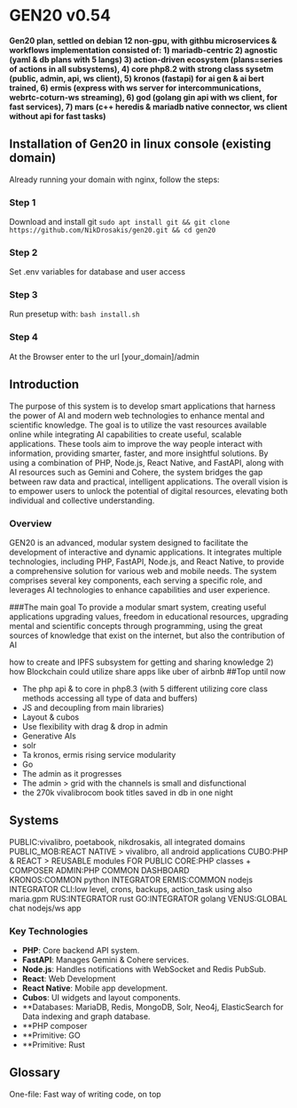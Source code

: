 # GEN20 v0.54

#### Gen20 plan, settled on debian 12 non-gpu, with githbu microservices  & workflows implementation consisted of: 1) mariadb-centric 2) agnostic (yaml & db plans with 5 langs) 3) action-driven ecosystem (plans=series of actions in all subsystems), 4) core php8.2 with strong class sysetm (public, admin, api, ws client), 5) kronos (fastapi) for ai gen & ai bert trained, 6) ermis (express with ws server for intercommunications, webrtc-coturn-ws streaming), 6) god (golang gin api with ws client, for fast services), 7) mars (c++ heredis & mariadb native connector, ws client without api for fast tasks)


## Installation of Gen20 in linux console (existing domain) 
Already running your domain with nginx, follow the steps:
### Step 1
Download and install git 
```sudo apt install git && git clone https://github.com/NikDrosakis/gen20.git && cd gen20``` 

### Step 2
Set .env variables for database and user access 

### Step 3
Run presetup with: 
```bash install.sh``` 

### Step 4
At the Browser enter to the url  [your_domain]/admin

## Introduction
The purpose of this system is to develop smart applications that harness the power of AI and modern web technologies to enhance mental and scientific knowledge. The goal is to utilize the vast resources available online while integrating AI capabilities to create useful, scalable applications. These tools aim to improve the way people interact with information, providing smarter, faster, and more insightful solutions.
By using a combination of PHP, Node.js, React Native, and FastAPI, along with AI resources such as Gemini and Cohere, the system bridges the gap between raw data and practical, intelligent applications. The overall vision is to empower users to unlock the potential of digital resources, elevating both individual and collective understanding.

### Overview
GEN20 is an advanced, modular system designed to facilitate the development of interactive and dynamic applications. It integrates multiple technologies, including PHP, FastAPI, Node.js, and React Native, to provide a comprehensive solution for various web and mobile needs. The system comprises several key components, each serving a specific role, and leverages AI technologies to enhance capabilities and user experience.

###The main goal
To provide a modular smart system, creating useful applications upgrading values, freedom in educational resources, upgrading mental and scientific concepts through programming, using the great sources of knowledge that exist on the internet, but also the contribution of AI

how to create and IPFS subsystem for getting and sharing knowledge 2) how Blockchain could utilize share apps like uber of airbnb
##Top until now
- The php api & to core in php8.3 (with 5 different utilizing core class methods accessing all type of data and buffers)
- JS and decoupling from main libraries)
- Layout & cubos
- Use flexibility with drag & drop in admin
- Generative AIs
- solr 
- Ta kronos, ermis rising service modularity
- Go 
- The admin as it progresses
- The admin > grid with the channels is small and disfunctional
- the 270k vivalibrocom book titles saved in db in one night

## Systems
PUBLIC:vivalibro, poetabook, nikdrosakis, all integrated domains
PUBLIC_MOB:REACT NATIVE > vivalibro, all android applications
CUBO:PHP & REACT > REUSABLE modules FOR PUBLIC
CORE:PHP classes + COMPOSER
ADMIN:PHP COMMON DASHBOARD  
KRONOS:COMMON python INTEGRATOR
ERMIS:COMMON nodejs INTEGRATOR
CLI:low level, crons, backups, action_task using also maria.gpm
RUS:INTEGRATOR rust
GO:INTEGRATOR golang
VENUS:GLOBAL chat nodejs/ws app


### Key Technologies

- **PHP**: Core backend API system.
- **FastAPI**: Manages Gemini & Cohere services.
- **Node.js**: Handles notifications with WebSocket and Redis PubSub.
- **React**: Web Development
- **React Native**: Mobile app development.
- **Cubos**: UI widgets and layout components.
- **Databases: MariaDB, Redis, MongoDB, Solr, Neo4j, ElasticSearch for Data indexing and graph database.
- **PHP composer
- **Primitive: GO
- **Primitive: Rust

## Glossary
One-file: Fast way of writing code, on top <style>, <php/html code> <script> needs bundling from the very beginning. Fails all the time. Bundler sketched but still no time to create.
vlweb: Vivalibro is the first project of GEN20. Creating library through mobile app and custom classifications, uses internet open recourses.
vlmob: The vivalibro app written in Expo Go React Native. Uses also FETCH() api for connection with PHP API and connected with ermis WS notifications.
Cubos: UI Public widgets creating the Layout.
Layout: drag and drop cubos in the public website mockup  in the first page of Admin.cms
Combos: reusable components, in PUBLIC & ADMIN
API: main API, is PHP through the Core PHP system. Has a lot of different
GPY: FastAPI currently handles Gemini & Cohere as sudo services.
ermis: Nodejs subsystem that handles notifications with WebSocket (both public and ADMIN) currently through Redis PubSub. wannabe event-driven, currently all the subsystms are empowered with services & a lot of MVP detailed work.
ADMIN: The common dashboard of the system, grid styled/divided in 7 channels. Manager of all systems with and extra CMS page for all the publc needs. Utilizes in many cases Sortable for drag&drop.
GPM: Admin main subsystem for packaging and management, uses the Maria.gpm relational db to store data. Task process, task management with ermis.table, Github workflows, logging, cron jobs mostly with bash shell files and with the Core.GPM php class.
CORE: core.Gaia is the mother abstracted class. core.Maria is the more useful class, translated to GPY for APY uses, and to Golang for the baby GO, but not still implemented. Updated to PHP8.3 & to vanilla js.
Gaia.js is the only js library, else CDNs.


## Timetable/Timeschedule
Month 1: Foundations and Data Acquisition:
Great Progress: Laying the groundwork for VLMOB, VLWEB, installing databases (Solr, Neo4j), and acquiring a significant dataset are huge wins.
Month 2: Admin Panel & Modularity:
Solid Direction: Refactoring ADMIN with the GaiaCMS dashboard, introducing CUBO and async buffers, centralizing core logic, and exploring APIs and AI are excellent steps toward a more maintainable and scalable system.
Month 3: CI/CD, Docker, and Refinement:
Focus on Automation and Tooling: GPM development, dockerization, workflows, and initial kronos/ermis work are crucial for efficiency and deployment.
Experimentation (AI): Trying out 5 AI setups shows your commitment to exploring new technologies.
Rewrites and Relationship Refactoring: These efforts indicate you're actively improving and simplifying your codebase.
Key Bottleneck:
"One file style": This approach makes development faster, but the need for a bundler and a staging server introduces complexity and slows down testing and deployment.
10 Key Focus Areas for Month 4:
Stabilize API Gateway ( Address the API issues to create a reliable backend. Investigate:
Logging: Increase logging on the kronos service to get detailed insights into the requests, errors, and the state of the system.
Error Handling: Improve error handling in kronos to catch exceptions, log errors, and provide more informative error messages to clients.
Performance Monitoring: Use tools or services to monitor the performance of your API. Look for bottlenecks and optimize as needed.
Streamline Bundler:
Complete  Finalize your bundler script, focusing on:
Robust handling of PHP, CSS, JavaScript, and CDN links.
Secure HTML generation (sanitizing user input and dynamic output).
Minification or optimization for production (optional but beneficial).
Create Build Process: Set up an automated build process using a simple shell script or task runner to execute build.php efficiently.
Set Up Staging Server:
Clone of Dev: Create a staging server that mirrors your development environment as closely as possible.
Deployment: Streamline the deployment process to the staging server (manual for now, then potentially automate it with GitHub Actions).
Focus on Core Cubos:
Prioritize: Identify the most important cubos for your initial launch and focus on perfecting them.
Robustness and Testability: Ensure these core cubos have good error handling, are thoroughly tested, and are optimized for performance.
Simplify JavaScript (:
Reusability: Review and refactor your JavaScript code to improve modularity and reusability across different parts of your frontend.
Reduce Dependencies: If possible, reduce reliance on external libraries (like jQuery) to decrease your application's size and loading times.
Re-evaluate Unsuccessful AI resources:
Identify Roadblocks: Determine the reasons for the unsuccessful AI setups.
Alternative Approaches: Explore alternative APIs or solutions to achieve the AI capabilities you need.
Localization (ADMIN):
Complete Refactoring: Finish the localization rebuilding in your ADMIN system.
User Authentication and Authorization:
Secure Access: Implement authentication and authorization mechanisms for your website and API.
Choose the Right Approach: Research different authentication strategies (e.g., sessions, JWTs, OAuth) and select the best one for your needs.
Basic User Testing:
Get Feedback Early: Get feedback from potential users (friends, family, beta testers) to identify usability issues or areas for improvement.
Documentation:
Start with Systems & API Documentation: Prioritize documenting your API endpoints, as this will be essential for any third-party resources.
Timeline for Launch:
It's impossible to give an accurate timeline without more information about the remaining work and your desired feature set for the launch.
Aim for an MVP (Minimum Viable Product): Prioritize the essential features that provide core value to users, and launch with a smaller feature set rather than trying to build everything at once.


## Cubos
1. Elegant search (neo4j, solr)
2. Personalized Recommendations Cubo:
   Purpose: Suggest books to users based on their reading history, preferences, and ratings. Features: Collaborative filtering: Recommend books liked by similar users.
   Content-based filtering: Recommend books based on the genre, authors, or topics of books the user has enjoyed. Display personalized recommendations on the user's dashboard or library page.
   Αυτό μπορεί να λειτουργεί ως εξής… δείχνεις 10 διαφορετικα βιβλία και ζητάς τα Preferences για να φτιάξεις το προφιλ , Πολύ καλό και εύκολο δημιουργεί ένα user_preferences με μία λίστα writer + classification που είναι πιο κοντά
3. Reading Challenge Cubo:
   Purpose: Motivate users to read more by setting reading goals and participating in challenges. Features: Allow users to create custom challenges (e.g., read 10 books in a month).
   Provide pre-set challenges (e.g., genre-specific, classic literature).
   Track reading progress.
   Display badges or achievements for completing challenges.
4. Book Discussion Cubo:  Discussion Cubo
   Purpose: Foster a community around reading by enabling discussions about books.
   Features: Forums or comment sections for individual books.
   Book clubs or group discussions. Allow users to rate and review books.
5. Quote of the Day Cubo Book Promote
   Purpose: Inspire users with daily book quotes. Features:
   Display a random quote from a book in the user's library or a curated selection.
   Allow users to share quotes on social media.
6. Author Spotlight Cubo:
   Purpose: Highlight authors and their works. Features: Feature a different author each day or week. Display biography, bibliography, and links to the author's books in your database.
   Suggest related authors.
7. Genre Explorer Cubo:
   Purpose: Help users discover new genres and books they might enjoy. Features:
   Visually display different genres (e.g., using a word cloud or interactive map).
   Provide curated lists or recommendations for each genre. Allow users to explore subgenres.
8. Virtual Bookshelf Cubo:
   Purpose: Provide a visually appealing way for users to organize and display their library.
   Features: Drag-and-drop interface to arrange books on virtual shelves. Allow users to categorize books by genre, author, or custom tags.
9. Reading Progress Tracker Cubo:
   Purpose: Help users track their reading progress across multiple books Features:
   Allow users to mark books as "currently reading", "read", "want to read".
   Set reading goals and deadlines. Visualize reading progress (e.g., using a progress bar).
10. Book Stats and Insights Cubo:
    Purpose: Provide users with interesting statistics and insights about their reading habits.
    Features: Total books read. Average books per month. Favorite genres. Most read authors.
    Visualize data with charts or graphs.


## Gaisystem Ethics
Login is already cubos, rating is cubo ? the comment? normally yes. They have ui stand-alone function, their difference is the position and the versatility, that's why they entered the components. They are dependent entities, and there are dozens of such mechanisms. How does the system recognize them in order to develop them. Now he doesn't recognize them. smaller satellite pieces that exist through the others and give a value to the cubos. So the components cubo > compo are added to the cubos setup. So a slideshow or cubo search1 can have a rating ?.
Login/signup page + login cubo are different, signup can have different parts in main + embed cubo.
The main on the pages is their name. Add the mbefore, mafter positions to the layout.
The project admin > main with its non cms admins in main as book_admin,
What must be removed from the projects, the cubos pieces, for example the search in books, is cubo,
vl is a cube in 7 tables + 7 pages and subpages
By the way apages goes into the ui menu
Also, now that everything is entered into databases, don't forget the resources. tree -J gives all resources in json, to search the resources
Multipurpose search on all pages in a format compatible with solr & neo4j
Some cubos don't have a certain shape, they might be buttons.
Public main is written as pages to distinguish the topic. eg book_read is written as book/read book/edit publicer/edit, book_admin is written in admin in Vivalibro > book, Vivalibro > publisher if they exist.
External resources are included in cubos if they have a separate schematic UI entity that must be used in the areas of the pages, or in components if they provide an element such as google login which is a component and not a page formation cube. This is also the relationship cubos compo, i.e. the cubo is structural of a page, not main.
So the hierarchy is projects > pages (main) > cubos > compos . the project same level as the systems. The systems have their own basic db, domain (or nginx) or app with the aim of serving the projects.
The body, headers leave the class, metadata, links etc. are created
Since relationally the cubo is something from pages how the vivalibro piece is a cubo. cubo is agnostic while vivalibro public is php. The cubo doesn't care about the pages, the two-way logic from the cubos to the pages and from the pages to the cubos will confuse the schema too much and waste more time. The solution is the project which is an autonomous mechanism with main pages/domain, it is a level below GEN20 which is an upper level.
How are the cubos that come from apis organized in admin, I have them in sub pages, but in public. To avoid separating the components.
How components become global if they are public. If the admin also uses them, eg google login, how do they become public

###summary
Component Integration: Components like login/signup are distinct but can be integrated into Cubos. Maintain separation for clarity and capabilities.
Public vs. Admin: Cubos used publicly and in admin systems need clear distinction and organization.
Component Globalization: Public components used in admin should be designed for broad applicability.
Project and System Hierarchy: Projects include main pages and cubos. Systems serve projects with their own databases and domains.
API Integration: Components from APIs should be integrated into admin and public areas with clear distinctions.
Resource Management: Ensure proper organization and search capabilities for resources within the system.

# System Configuration Overview

## 1. General Setup

- **Operating System**: Debian 12
- **Programming Languages**:
    - PHP 8.3 with JIT enabled
    - Python 3.11.2 (running in a virtual environment)
    - Node.js (ermis)
    - React (Poetabook)
    - FastAPI (GPY)
    - SQL with MySQL databases
- **Web Server**: Nginx (used with FastCGI for PHP)
- **Containers**: Docker with `code-server` configured for SSL via certificates located at `/etc/letsencrypt/live/vivalibro.com`.

## 2. Projects and Workflows

- **CI/CD**: Implementing workflows for PHP (core & admin), Node.js (ermis), React (Poetabook), and FastAPI (GPY).
- **Version Control**: Git for local and remote synchronization, with custom versioning details tracked in MySQL.
- **Versioning**: Focus on tracking the number of changed/new files in the system's versioning table.
- **Cron Jobs**: Used for executing shell scripts, such as `logging.sh`, to manage automated action_task like logging.
- **Database**: Using MySQL via PHP's PDO, with dynamic database allocation for resources based on method calls.
- **API Development**: PHP API Gateway providing endpoints for HTML responses (either serialized or buffered).

## 3. Frontend/Backend Technologies

### Frontend
- **React (Poetabook)**: The front-end is React-based, with plans for a common modal solution across projects.
- **PHP Frontend**: The second project uses PHP with jQuery for form handling and modal support.
- **React Native**: You are interested in implementing a common modal solution for all platforms including React Native, PHP/jQuery, and React.

### Backend
- **FastAPI (GPY)**: Running with Uvicorn (`uvicorn main:app --host 0.0.0.0 --port 3006`).
- **PHP**: Extensive use of classes, database interaction through methods like `f()`, `select()`, `fa()`, `q()`.

## 4. Tools and Libraries

- **Swagger/OpenAPI**: Integration of Swagger annotations into PHP classes for automatic API documentation.
- **Event-Driven Architecture**: Looking towards an event-driven system to reduce future upgrades, possibly for a chat app.
- **Cubos (HTML modules)**: Used for constructing non-blocking, performant UI elements. Investigating the use of web workers.
- **Dynamic Modals**: Seeking a fast, dynamic JS content toolset that supports full-page modals with videos or dynamic content. Preferably not using Bootstrap or jQuery.

## 5. Custom Scripts and Configurations

- **PHP Scripting**:
    - Form generation script that handles different input types such as text, radio, checkbox, dropdowns, and textareas.
    - Use of PDO for database queries, with methods like `newsubmit()` for form submission and `input()` for handling input fields dynamically.

- **JavaScript**:
    - API methods dynamically assigned via closures to lock in the correct database reference for asynchronous calls.
    - The form handling script includes elements like `get()`, `newsubmit()`, `input()`, and callbacks for form submissions.

- **Logging and Cron Jobs**:
    - Cron job scripts fetch the enabled status from the database based on the script name using the basename (`SELECT enabled FROM cron_jobs WHERE script_name='$0'`).

## 6. Environment Setup

- **Docker**: Used for development with `code-server` and SSL configured for the domain `vivalibro.com`.
- **Path Configuration**: Python environment paths are managed to ensure compatibility with scripts and web servers.

## 7. Future Plans

- **Event-driven System**: Plans to make the system more event-driven, possibly for a chat application or other real-time interactions.
- **Optimization**: Minimize backend overhead by using SQL routines and functions effectively, with a focus on PHP as the primary backend for now (shelving Go implementation for later).
- **Cross-platform Compatibility**: Looking for a common modal solution that can be shared across projects, including PHP/jQuery, React, and React Native.
- **Web Workers**: Interest in incorporating web workers for non-blocking operations in the frontend (Cubos) for better performance.

## 8. Additional Notes

- **Dynamic Properties Deprecation**: Handling of PHP 8.3 warnings and fatal errors related to dynamic properties and null object references.
- **SSL Configuration**: Certificates are stored in `/etc/letsencrypt/live/vivalibro.com` for SSL setup with Docker.


## Components

### 1. **PHP Backend**
- **Versioning & Database Management**
    - Utilizes PHP 8.3 with JIT (Just-In-Time) compilation.
- **API Gateway**
    - Provides endpoints for HTML responses and handles serialization/buffering of data.
    - Integrates Swagger/OpenAPI for API documentation with annotations such as `@OA\PathItem()` and `@OA\Info()`.
- **Form Management**
    - Handles form creation with php & js library.
- **Logging & Cron Jobs**
    - Executes shell scripts using cron jobs, fetching status from databases dynamically.

### 2. **JavaScript & Node.js**
- **Dynamic API Management**
    - Employs dynamic method assignments and closures for API operations.
    - Handles caching with a low-level solution (Node.js API and FastAPI).
- **UI Components**
    - Implements a chat system with customizable HTML input and attachments.
    - Utilizes vanilla JavaScript for progress bar manipulation and dynamic UI elements.
- **Modal Solutions**
    - Focuses on dynamic JS modals for full-page content with videos or interactive elements.
    - Avoids Bootstrap or jQuery-based solutions for modals.
### 3. **FastAPI Integration**
- **API Management**
    - Runs on Uvicorn within a virtual environment.
    - Configured to manage endpoints and caching with minimal overhead.
### 4. **React & Frontend**
- **UI Development**
    - Creates professional tab headers and hierarchical tree structures for taxonomies.
    - Implements a unified frontend logic for PHP, React, and React Native projects.

- **Markdown Editing**
    - Prefers Ace Editor for Markdown and code editing due to its flexibility and features.
      Components
      The system consists of several key components:


## Implementation Details

### **Dynamic Database Management**

- Uses methods like `method_exists()` to handle dynamic database operations.
- Handles API method assignments with dynamic keys and closures.

### **Event-Driven Architecture**

- Considers using Kafka for event-driven architecture to manage API messages and system events.

### **Form Handling**
- Utilizes dynamic templates and string manipulation for form generation.
- Abstracts form handling into functions like `form.template(loopi)` to manage new and existing records.

## Development & Deployment
### **Environment Setup**
- **PHP**: Runs PHP 8.3 with JIT enabled.
- **Node.js & FastAPI**: Uses virtual environments and Uvicorn for FastAPI.
- **Debian**: Operates on Debian Bookworm.

### **CI/CD Workflows**
- **Git & Versioning**: Tracks changes and updates across different systems.
- **Docker**: Configures SSL settings and container management.

## Troubleshooting
- **Dynamic Properties Warning**: Resolve deprecation warnings related to dynamic properties in PHP.
- **Method on Null Object**: Address fatal errors related to null object method calls.

## Future Considerations

- Evaluate potential upgrades for system components to ensure compatibility with evolving technologies.
- Explore additional modular solutions and performance optimizations.

## TODOs
0. Launch Vivalibro at beta web & mobile version at v0.50.
1. **Enhance Event-Driven Architecture**
    - Explore Kafka or other event brokers to fully integrate event-driven architecture.
    - Implement additional event-driven features to improve system responsiveness and scalability.

2. **Optimize API Documentation**
    - Ensure all endpoints are properly documented with Swagger/OpenAPI annotations.
    - Address any missing annotations or inconsistencies in API documentation.

3. **Improve Modal Solutions**
    - Evaluate and implement a dynamic JS modal solution that supports full-page content and interactions.
    - Consider user feedback and performance metrics to refine the modal implementation.

4. **Expand Form Handling Abstractions**
    - Develop additional functions for handling various form scenarios and edge cases.
    - Ensure that `form.template(loopi)` can handle complex cases and large datasets.

5. **Refine Caching Mechanisms**
    - Optimize caching solutions in Node.js and FastAPI to reduce latency and improve performance.
    - Monitor and adjust caching strategies based on real-world usage and performance metrics.

6. **Update and Maintain Documentation**
    - Regularly update the documentation to reflect any changes or new features in the system.
    - Include usage examples and detailed explanations for complex features.

7. **Improve Compatibility and Testing**
    - Conduct thorough testing to ensure compatibility across different environments and setups.
    - Address any cross-platform or version-specific issues.

## Weaknesses

1. **Event-Driven Integration**
    - Current implementation might lack full integration of event-driven architecture.
    - Potential difficulty in scaling and managing events effectively without a robust system in place.

2. **Dynamic Property Warnings**
    - Encountering deprecation warnings related to dynamic properties in PHP.
    - Need to update code to align with PHP's latest standards and practices.

3. **Complex Form Handling**
    - Dynamic form generation and management can be complex and error-prone.
    - Potential challenges in maintaining and updating form templates.

4. **Modal Performance**
    - The current modal implementation might not meet performance or capabilities expectations.
    - Possible limitations in handling full-page content or interactive elements.

5. **Documentation Gaps**
    - Some aspects of the API and system may lack comprehensive documentation.
    - Missing details or examples could lead to confusion or misimplementation.

## Abilities
Abilities
The system has a broad range of capabilities:
AI Integration: Combines FastAPI with Gemini and Cohere to enable advanced data processing and AI-driven features.
Custom Layouts: Through drag-and-drop Cubos, users can customize page layouts on both public and admin interfaces.
Multi-Language API: Core API in PHP, with subsystems in Node.js and Python (FastAPI), enabling cross-platform development.
Modular UI Widgets: Combos and Cubos are modular UI components that can be reused across different parts of the system.
WebSocket Notifications: Real-time notifications through Redis PubSub for both public and admin users.
Versioning & Workflow Automation: Uses GitHub workflows and cron jobs for automated task management and deployment.

1. **Dynamic Content Management**
    - Efficiently manages dynamic databases and API methods.
    - Handles API operations with flexibility and adaptability.

2. **Modular Design**
    - Supports modular design with dynamic components and interactions.
    - Provides a unified approach for managing different frontend and backend components.

3. **Advanced Form Handling**
    - Utilizes dynamic templates and string manipulation for flexible form management.
    - Abstracts complex form operations into manageable functions.

4. **Real-Time Communication**
    - Implements real-time chat systems with customizable features.
    - Provides a user-friendly interface for message input and interactions.

5. **Comprehensive API Integration**
    - Integrates various APIs (PHP, Node.js, FastAPI) for a cohesive system.
    - Utilizes caching and optimized API endpoints for improved performance.

6. **Customizable UI Components**
    - Develops professional and interactive UI components such as tab headers and tree structures.
    - Offers a range of customization options for user interfaces.

7. **Flexible Markdown Editing**
    - Supports Markdown and code editing with Ace Editor, offering flexibility and advanced features.

## Filesystem
admin

Contains core files for the admin panel, including PHP scripts, configuration files, CSS, JavaScript, and various libraries.
Includes subdirectories for components (compos), cron jobs (cron), logs (log), and shell scripts (shell).
apiv1

Handles API version 1 with endpoints organized by HTTP methods (bin), and includes Swagger documentation for API specifications.
core

Contains core PHP classes for various functionalities like administration, API, form handling, etc.
cubos

Contains various modules related to the Cubos system, such as capture, ebook, findimage, and slideshow, among others.
docker-compose.yml

Docker Compose configuration file, typically used to define and run multi-container Docker applications.
go

Contains Go source files and modules, likely related to a Go-based subsystem or utility.


## Components

### Core Components

1. **Vivalibro (vlweb & vlmob)**: The foundational project for GEN20, focusing on mobile app and web integration. It utilizes custom classifications and internet resources.

2. **Cubos**: A system for creating reusable UI components and layouts. Cubos provides modular widgets that can be dragged and dropped to build public website mockups.

3. **GPM**: Manages packaging, task processing, and logging. Utilizes Maria.gpm for relational database management.

4. **ermis**: Node.js subsystem responsible for handling notifications and attempting an event-driven architecture.

5. **GPY**: FastAPI component handling AI services like Gemini and Cohere.

### Additional Components

- **ADMIN**: The dashboard for system management, divided into 7 channels and utilizing sortable components for drag-and-drop capabilities.
- **CORE**: The abstract class system of GEN20, updated to PHP 8.3 and vanilla JavaScript.

## Abilities

- **Modular UI Design**: Create and manage UI components using Cubos for both public and admin interfaces.
- **AI Integration**: Leverage FastAPI for AI services, including recommendation systems and natural language processing.
- **Real-time Notifications**: Use Node.js and Redis PubSub for real-time updates and notifications across the system.
- **Scalable Backend**: PHP and FastAPI provide a robust backend with scalable API services.
- **Data Management**: Utilize Solr for search indexing and Neo4j for graph database management.

## Todos

1. **API Gateway Stabilization**: Improve error handling, logging, and performance monitoring for the API gateway.
2. **Bundler Completion**: Finalize the bundler script for robust handling of PHP, CSS, and JavaScript.
3. **Staging Server Setup**: Create and automate a staging server to mirror the development environment.
4. **Cubos Focus**: Prioritize and perfect core Cubos for initial launch.
5. **JavaScript Refactoring**: Improve modularity and reduce dependencies in JavaScript code.
6. **AI Integration Reevaluation**: Explore alternative AI solutions if current setups are unsuccessful.
7. **Localization**: Complete the localization rebuilding in the ADMIN system.
8. **User Authentication**: Implement secure user authentication and authorization mechanisms.
9. **Basic User Testing**: Gather feedback from early users to identify usability improvements.
10. **Documentation**: Enhance API and system documentation for better integration and usage.

## Weaknesses

- **Bundler Complexity**: The "one file" approach creates complexity in testing and deployment due to the lack of a robust bundler and staging server.
- **AI Integration Challenges**: Difficulty in integrating and refining AI setups may affect the effectiveness of AI-driven features.
- **JavaScript Modularity**: Current JavaScript code may lack modularity and reusability, leading to maintenance challenges.
- **Localization Incomplete**: Incomplete localization may affect the user experience for non-English speakers.
- **Component Reusability**: Some components, like Cubos, may not be fully integrated or recognized in all parts of the system, impacting their effectiveness.

## Generative AI Text

**Title: Enhancing AI Capabilities with Generative AI in GEN20**

GEN20 is at the forefront of integrating advanced AI technologies to enhance its capabilities and offer a richer user experience. Our system employs Generative AI to drive various features, including personalized recommendations, content generation, and user interaction. By leveraging FastAPI to manage AI services like Gemini and Cohere, we ensure that our applications benefit from cutting-edge natural language processing and recommendation algorithms.

Generative AI in GEN20 allows for the creation of sophisticated recommendation engines that analyze user preferences and behavior to provide tailored suggestions. This capability is integral to our Vivalibro project, where personalized book recommendations and reading challenges enhance user engagement. Additionally, our AI-driven content generation tools can automatically create and adapt content based on user interactions, improving the relevance and quality of user experiences.

We are committed to exploring and refining AI technologies to continually improve the capabilities and performance of our system. Our approach involves continuous experimentation with AI setups, optimization of existing resources, and evaluation of new AI solutions. By integrating Generative AI, GEN20 aims to provide a dynamic, responsive, and personalized environment for all users.

#Deep Plans
- Install and configure IPFS nodes on your servers or devices. IPFS (InterPlanetary File System) is a peer-to-peer network for storing and sharing data in a distributed file system.
  UI Design: Design a user-friendly interface for users to upload and access content. This could be a web application where users can drag and drop files or search for content.
  Integration: Integrate the frontend with the IPFS backend using the APIs you created. Ensure that users can easily share content by generating IPFS links.
  Metadata: Store metadata related to files on a decentralized database (like a blockchain) or use IPFS itself to store metadata.
  Search: Implement a search capabilities using decentralized search engines or integrate with existing ones like Solr or Elasticsearch.
  Encryption: Encryption of sensitive data before uploading it to IPFS to ensure privacy.
  Access Control: access control mechanisms to manage who can view or upload content.
  Open Source: making system open-source to allow others to contribute and improve it.


#An other Glossary
VLMOB (Vivalibro Mobile): A React Native mobile app for cataloging and managing books using custom classifications and open resources.
VLCUBO: Public UI widgets that form the core layout elements in both public and admin pages.
ermis (WebSocket Interface): A Node.js subsystem for handling notifications and interactions across public and admin systems.
GPY: A FastAPI service integrating with external AI systems like Gemini and Cohere to handle advanced data processing and notifications.
Core API: PHP-based API that serves as the backbone, integrating with various frontend and backend systems.
GPM (Gaia Package Manager): A central subsystem for managing packages, workflows, logging, and automation.
Cubos & Components: Modular UI components for both public and admin use, forming a customizable, reusable interface.

Text for Generative AI
The system is designed to bridge the gap between human intelligence and AI, providing a platform where users can leverage the power of artificial intelligence to enhance their personal and professional knowledge. By integrating AI into the system’s core components, it opens new avenues for learning and research, dynamically updating and interacting with real-time data. Generative AI plays a crucial role in customizing content, suggesting improvements, and automating repetitive action_task, allowing users to focus on higher-level thinking and creativity.
###JAVASCRIPT LIBRARY

/*
JS library of gaia systems gs.js
vanilla javascript
from gaia.js
embedded to the start of the body before PHP encode G OBJECT
in any gaia system
adapted from gaia.js $.ajax,$.post.$.get replaced with FETCH()
no jquery, no bootstrap

* * PROPERTIES
-  basic added coo, ses,loc
- workers
- soc
- api
- apy
- callapi
- loadCumbo
- loadfile
- ui
- form
- activity

* DEPENDENCIES from cdns
- Sweetalert2 > gs.success, gs.fail
- Sortable

* * */
    var gs= {
    /*
    * BASIC
    * */
      greeklish : function (str) {
      var str = str.replace(/[\#\[\]\/\{\}\(\)\*\<\>\%\@\:\>\<\~\"\'\=\*\+\!\;\-\,\?\.\\\^\$\|]/g, "_");
      var greekLetters = [' ', 'α', 'β', 'γ', 'δ', 'ε', 'ζ', 'η', 'θ', 'ι', 'κ', 'λ', 'μ', 'ν', 'ξ', 'ο', 'π', 'ρ', 'σ', 'τ', 'υ', 'φ', 'χ', 'ψ', 'ω', 'A', 'Β', 'Γ', 'Δ', 'Ε', 'Ζ', 'Η', 'Θ', 'Ι', 'Κ', 'Λ', 'Μ', 'Ν', 'Ξ', 'Ο', 'Π', 'Ρ', 'Σ', 'Τ', 'Υ', 'Φ', 'Χ', 'Ψ', 'Ω', 'ά', 'έ', 'ή', 'ί', 'ό', 'ύ', 'ώ', 'ς'];
      var enLetters = ['_', 'a', 'v', 'g', 'd', 'e', 'z', 'i', 'th', 'i', 'k', 'l', 'm', 'n', 'x', 'o', 'p', 'r', 's', 't', 'u', 'f', 'h', 'ps', 'o', 'A', 'B', 'G', 'D', 'E', 'Z', 'I', 'Th', 'I', 'K', 'L', 'M', 'N', 'X', 'O', 'P', 'R', 'S', 'T', 'Y', 'F', 'Ch', 'Ps', 'O', 'a', 'e', 'i', 'i', 'o', 'u', 'o', 's'];
      return this.str_replace(greekLetters, enLetters, str);
      },
      date : function (format, timestamp) {
      var that = this;
      var jsdate, f;
      // Keep this here (works, but for code commented-out below for file size reasons)
      // var tal= [];
      var txt_words = [
      'Sun', 'Mon', 'Tues', 'Wednes', 'Thurs', 'Fri', 'Satur',
      'January', 'February', 'March', 'April', 'May', 'June',
      'July', 'August', 'September', 'October', 'November', 'December'
      ];
      // trailing backslash -> (dropped)
      // a backslash followed by any character (including backslash) -> the character
      // empty string -> empty string
      var formatChr = /\\?(.?)/gi;
      var formatChrCb = function (t, s) {
      return f[t] ? f[t]() : s;
      };
      var _pad = function (n, c) {
      n = String(n);
      while (n.length < c) {
      n = '0' + n;
      }
      return n;
      };
      f = {
      // Day
      d: function () { // Day of month w/leading 0; 01..31
      return _pad(f.j(), 2);
      },
      D: function () { // Shorthand day name; Mon...Sun
      return f.l()
      .slice(0, 3);
      },
      j: function () { // Day of month; 1..31
      return jsdate.getDate();
      },
      l: function () { // Full day name; Monday...Sunday
      return txt_words[f.w()] + 'day';
      },
      N: function () { // ISO-8601 day of week; 1[Mon]..7[Sun]
      return f.w() || 7;
      },
      S: function () { // Ordinal suffix for day of month; st, nd, rd, th
      var j = f.j();
      var i = j % 10;
      if (i <= 3 && parseInt((j % 100) / 10, 10) == 1) {
      i = 0;
      }
      return ['st', 'nd', 'rd'][i - 1] || 'th';
      },
      w: function () { // Day of week; 0[Sun]..6[Sat]
      return jsdate.getDay();
      },
      z: function () { // Day of year; 0..365
      var a = new Date(f.Y(), f.n() - 1, f.j());
      var b = new Date(f.Y(), 0, 1);
      return Math.round((a - b) / 864e5);
      },

            // Week
            W: function () { // ISO-8601 week number
                var a = new Date(f.Y(), f.n() - 1, f.j() - f.N() + 3);
                var b = new Date(a.getFullYear(), 0, 4);
                return _pad(1 + Math.round((a - b) / 864e5 / 7), 2);
            },

            // Month
            F: function () { // Full month name; January...December
                return txt_words[6 + f.n()];
            },
            m: function () { // Month w/leading 0; 01...12
                return _pad(f.n(), 2);
            },
            M: function () { // Shorthand month name; Jan...Dec
                return f.F()
                    .slice(0, 3);
            },
            n: function () { // Month; 1...12
                return jsdate.getMonth() + 1;
            },
            t: function () { // Days in month; 28...31
                return (new Date(f.Y(), f.n(), 0))
                    .getDate();
            },

            // Year
            L: function () { // Is leap year?; 0 or 1
                var j = f.Y();
                return j % 4 === 0 & j % 100 !== 0 | j % 400 === 0;
            },
            o: function () { // ISO-8601 year
                var n = f.n();
                var W = f.W();
                var Y = f.Y();
                return Y + (n === 12 && W < 9 ? 1 : n === 1 && W > 9 ? -1 : 0);
            },
            Y: function () { // Full year; e.g. 1980...2010
                return jsdate.getFullYear();
            },
            y: function () { // Last two digits of year; 00...99
                return f.Y()
                    .toString()
                    .slice(-2);
            },

            // Time
            a: function () { // am or pm
                return jsdate.getHours() > 11 ? 'pm' : 'am';
            },
            A: function () { // AM or PM
                return f.a()
                    .toUpperCase();
            },
            B: function () { // Swatch Internet time; 000..999
                var H = jsdate.getUTCHours() * 36e2;
                // Hours
                var i = jsdate.getUTCMinutes() * 60;
                // Minutes
                var s = jsdate.getUTCSeconds(); // Seconds
                return _pad(Math.floor((H + i + s + 36e2) / 86.4) % 1e3, 3);
            },
            g: function () { // 12-Hours; 1..12
                return f.G() % 12 || 12;
            },
            G: function () { // 24-Hours; 0..23
                return jsdate.getHours();
            },
            h: function () { // 12-Hours w/leading 0; 01..12
                return _pad(f.g(), 2);
            },
            H: function () { // 24-Hours w/leading 0; 00..23
                return _pad(f.G(), 2);
            },
            i: function () { // Minutes w/leading 0; 00..59
                return _pad(jsdate.getMinutes(), 2);
            },
            s: function () { // Seconds w/leading 0; 00..59
                return _pad(jsdate.getSeconds(), 2);
            },
            u: function () { // Microseconds; 000000-999000
                return _pad(jsdate.getMilliseconds() * 1000, 6);
            },
            // Timezone
            e: function () { // Timezone identifier; e.g. Atlantic/Azores, ...
                // The following works, but requires inclusion of the very large
                // timezone_abbreviations_list() function.
                /*              return that.date_default_timezone_get();
                 */
                throw 'Not supported (see source code of date() for timezone on how to add support)';
            },
            I: function () { // DST observed?; 0 or 1
                // Compares Jan 1 minus Jan 1 UTC to Jul 1 minus Jul 1 UTC.
                // If they are not equal, then DST is observed.
                var a = new Date(f.Y(), 0);
                // Jan 1
                var c = Date.UTC(f.Y(), 0);
                // Jan 1 UTC
                var b = new Date(f.Y(), 6);
                // Jul 1
                var d = Date.UTC(f.Y(), 6); // Jul 1 UTC
                return ((a - c) !== (b - d)) ? 1 : 0;
            },
            O: function () { // Difference to GMT in hour format; e.g. +0200
                var tzo = jsdate.getTimezoneOffset();
                var a = Math.abs(tzo);
                return (tzo > 0 ? '-' : '+') + _pad(Math.floor(a / 60) * 100 + a % 60, 4);
            },
            P: function () { // Difference to GMT w/colon; e.g. +02:00
                var O = f.O();
                return (O.substr(0, 3) + ':' + O.substr(3, 2));
            },
            T: function () {
                return 'UTC';
            },
            Z: function () { // Timezone offset in seconds (-43200...50400)
                return -jsdate.getTimezoneOffset() * 60;
            },

            // Full Date/Time
            c: function () { // ISO-8601 date.
                return 'Y-m-d\\TH:i:sP'.replace(formatChr, formatChrCb);
            },
            r: function () { // RFC 2822
                return 'D, d M Y H:i:s O'.replace(formatChr, formatChrCb);
            },
            U: function () { // Seconds since UNIX epoch
                return jsdate / 1000 | 0;
            }
      };
      this.date = function (format, timestamp) {
      that = this;
      jsdate = (timestamp === undefined ? new Date() : // Not provided
      (timestamp instanceof Date) ? new Date(timestamp) : // JS Date()
      new Date(timestamp * 1000) // UNIX timestamp (auto-convert to int)
      );
      return format.replace(formatChr, formatChrCb);
      };
      return this.date(format, timestamp);
      },
      time : function () {
      return Math.floor(Date.now() / 1e3)
      },
      ucfirst: function (string) {
      return typeof string != 'undefined' ? string.charAt(0).toUpperCase() + string.slice(1) : '';
      },
      explode : function (delimiter, string, limit) {
      if (arguments.length < 2 || typeof delimiter === 'undefined' || typeof string === 'undefined') return null;
      if (delimiter === '' || delimiter === false || delimiter === null) return false;
      if (typeof delimiter === 'function' || typeof delimiter === 'object' || typeof string === 'function' || typeof string === 'object') {
      return {
      0: ''
      };
      }
      if (delimiter === true) delimiter = '1';
      delimiter += '';
      string += '';
      var s = string.split(delimiter);
      if (typeof limit === 'undefined') return s;
      // Support for limit
      if (limit === 0) limit = 1;
      // Positive limit
      if (limit > 0) {
      if (limit >= s.length) return s;
      return s.slice(0, limit - 1)
      .concat([s.slice(limit - 1)
      .join(delimiter)
      ]);
      }
      // Negative limit
      if (-limit >= s.length) return [];
      s.splice(s.length + limit);
      return s;
      },
      implode : function (glue, pieces) {
      var i = '',
      retVal = '',
      tGlue = '';
      if (arguments.length === 1) {
      pieces = glue;
      glue = '';
      }
      if (typeof pieces === 'object') {
      if (Object.prototype.toString.call(pieces) === '[object Array]') {
      return pieces.join(glue);
      }
      for (i in pieces) {
      retVal += tGlue + pieces[i];
      tGlue = glue;
      }
      return retVal;
      }
      return pieces;
      },
      success : function (mes) {
      Swal.fire({
      title: "Success!",
      text: mes,
      icon: "success"
      });
      },
      fail : function (mes) {
      Swal.fire({
      title: "Fail!",
      text: mes,
      icon: "error"
      });
      },
      confirm : async function (mes) {
      const result = await Swal.fire({
      title: `Cormimation`,
      text:mes,
      icon: 'warning',
      showCancelButton: true,
      confirmButtonText: 'Yes!',
      cancelButtonText: 'No'
      });
      return result;
      },
      serializeArray: function (form) {
      return Array.from(new FormData(form)).map(([name, value]) => ({name, value}));
      },
      scrollToBottom : function (id) {
      const element = document.getElementById(id);
      window.scrollTo({top: element.scrollHeight, behavior: 'smooth'});
      },


//web storage
ses: function (key, value) {
var s = sessionStorage;
if (!key) {
return Object(s);
} else if (!value) {
return s.getItem(key) || false;
} else {
s.setItem(key, value);
}
},

    // Delete session storage item(s)
    sesDel: function (key) {
        if (Array.isArray(key)) {
            for (var i in key) {
                sessionStorage.removeItem(key[i]);
            }
        } else {
            sessionStorage.removeItem(key);
        }
    },

    // Clear all session storage items
    sesClear: function () {
        sessionStorage.clear();
    },
    // Get, set, or return local storage item
    local: function (key, value) {
        var s = localStorage;
        if (!key) {
            return Object(s);
        } else if (!value) {
            return s.getItem(key) || false;
        } else {
            s.setItem(key, value);
        }
    },

    // Delete local storage item(s)
    localDel: function (key) {
        if (Array.isArray(key)) {
            for (var i in key) {
                localStorage.removeItem(key[i]);
            }
        } else {
            localStorage.removeItem(key);
        }
    },

    // Clear all local storage items
    localClear: function () {
        localStorage.clear();
    },
    // Set, get, or return cookies
    coo: function (name, value, time, domain) {
    var d = document.cookie;
    var h = window.location.host.split('.');
    var base = h.length == 3 ? (h[1] + "." + h[2]) : window.location.host;

    if (!name) {
        // Return all cookies
        var cookies = d.split(';');
        var result = {};
        for (var i in cookies) {
            var pair = cookies[i].split("=");
            result[pair[0].trim()] = pair[1];
        }
        return result;
    } else if (!value) {
        // Get a specific cookie
        var result = RegExp('(^|; )' + encodeURIComponent(name) + '=([^;]*)').exec(d);
        return result ? result[2] : false;
    } else {
        // Set a cookie
        var domainPart = !domain ? (base ? ";domain=" + base : "") : ";domain=" + domain;
        if (d.indexOf(name) >= 0) {
            document.cookie = name + "=; expires=Thu, 01 Jan 1970 00:00:00 UTC" + domainPart + ";path=/;SameSite=None;Secure";
        }
        var now = new Date();
        var expireTime = !time ? now.getTime() + 1000 * 36000 * 1000 : now.getTime() + (time * 1000);
        now.setTime(expireTime);
        document.cookie = name + "=" + value + ";expires=" + now.toUTCString() + domainPart + ";path=/;SameSite=None;Secure";
    }
},

// Delete cookie(s)
cooDel: function (name, domain) {
var h = window.location.host.split('.');
var base = h.length == 3 ? (h[1] + "." + h[2]) : window.location.host;
var domainPart = !domain ? (base ? ";domain=" + '.' + base : "") : ";domain=" + domain;

    if (Array.isArray(name)) {
        for (var i in name) {
            document.cookie = name[i] + "=;" + domainPart + ";path=/;expires=Thu, 01 Jan 1970 00:00:01 GMT;max-age=0";
        }
    } else {
        document.cookie = name + "=;" + domainPart + ";path=/;expires=Thu, 01 Jan 1970 00:00:01 GMT;max-age=0";
    }
},

// Delete all cookies except the specified ones
cooDelAll: function (except) {
var cookies = document.cookie.split(";");
for (var i = 0; i < cookies.length; i++) {
var cookie = cookies[i];
var eqPos = cookie.indexOf("=");
var name = eqPos > -1 ? cookie.substr(0, eqPos).trim() : cookie.trim();
if (!except.includes(name)) {
this.cookieDel(name);
}
}
},
/**
WEB WORKERS
USAGE:
async function useWorker(params, method = 'GET', responseFormat = 'html') {
try {
const url =  your URL construction ...
const result = await gs.worker(params, method, responseFormat, url);
console.log("Worker Result:", result);
// ... (process the result) ...
} catch (error) {
console.error("Worker Error:", error);
// ... (handle the error) ...
}
}
*/

    worker : function(params, method = 'GET', responseFormat = 'html') {
        return new Promise((resolve, reject) => {
            if (window.Worker) {
                const wid = "w" + hash();
                window[wid] = new Worker("/admin/js/worker4.js");
                // Handle errors
                window[wid].onerror = (e) => {
                    reject(new Error(e.message + " (" + e.filename + ":" + e.lineno + ")"));
                };
                params.method = method;
                params.responseFormat = responseFormat;
                params.wid = wid;
                params.isWorkerRequest = true;

                window[wid].postMessage(params);

                window[wid].onmessage = (event) => {
                    resolve(event.data); // Resolve the Promise with the worker's response
                }
            } else {
                reject(new Error("Web Workers are not supported in this browser."));
            }
        });
    },
/*
* ${G.TEMPLATE}.com:${port}/${user}
* */
  soc : {
  ws: null,  // WebSocket instance
  pingInterval: null, // Ping interval handler

        start: function(uri, callback) {
            this.ws = new WebSocket(`wss://${uri}`);

            this.ws.onopen = (event) => {
                this.open(event);
                if (typeof callback === 'function') {
                    callback(); // Execute the callback if provided
                }
            };

            this.ws.onclose = (event) => this.close(event);
            this.ws.onmessage = (event) => this.get(event);
            this.ws.onerror = (error) => {
                console.error('WebSocket error:', error);
            };

            // Start periodic PING messages
            this.pingInterval = setInterval(() => {
                this.ping();
            }, 30000); // Send a ping every 30 seconds
        },

        ping: function () {
            const mes = { type: "PING", cast: "one" };
            this.send(mes);
        },

        open: function (e) {
            const user = G.my?.id || 0;
            const mes = { type: "open", text: "PING", uid: user, cast: "all" };
            this.send(mes);
        },

        close: function (e) {
            if (e.wasClean) {
                console.log("Connection closed cleanly, code=", e.code, "reason=", e.reason);
            } else {
                console.log("Connection died unexpectedly");
            }
            clearInterval(this.pingInterval); // Clear ping interval

            // Attempt to reconnect after 15 seconds
            setTimeout(() => {
                this.start().catch(err => console.error('Reconnection failed:', err));
            }, 15000);
        },

        send: function (mes) {
            // Ensure WebSocket connection is open before sending
            if (this.ws && this.ws.readyState === WebSocket.OPEN) {
                this.ws.send(JSON.stringify(mes));
            } else {
                console.error("WebSocket is not open. Unable to send message:", mes);
            }
        },

        get: function (ev) {
            const data = JSON.parse(ev.data) || ev.data;
            console.log(data);

            switch (data.type) {
                case "html":
                  const divid=document.getElementById(data.id);
                    if(divid){divid.innerHTML=data.html;}
                    break;
                case 'N':
                    for (const key in data.text) {
                        if (data.text.hasOwnProperty(key)) { // Important check for object properties
                            const elements = document.querySelectorAll(`.${key}`);
                            elements.forEach(element => {
                                const em = document.createElement('em');
                                em.textContent = data.text[key];
                                if (data.class) {
                                    em.className = data.class; // Set the class if provided
                                }
                                element.innerHTML = ''; // Clear existing content
                                element.appendChild(em);
                            });
                        }
                    }
                    break;
                case "status":
                    console.log(data);
                    break;
                case "console":
                    console.log(data);
                    break;
                case "activity":
                    gs.activity.add(data.text);
                    break;
                default:
                    console.log("Unknown message type:", data.type);
                    break;
            }
        }
  },

  /**
  APY
  executes GPY system (python fast api)
  USAGE:
  */
  apy : async function cohere(userInput) {
  try {
  const response = await fetch(`${G.SITE_URL}apy/v1/cohere/chat`, {
  method: 'POST',
  headers: {'Content-Type': 'application/json'},
  body: JSON.stringify({ user_input: userInput })
  });
  if (!response.ok) {
  throw new Error(`HTTP error! Status: ${response.status}`);
  }
  const textData = await response.text();
  return textData;  // Access the 'text' property of the response
  } catch (error) {
  console.error('Error fetching chat response:', error);
  }
  },
  /**
  callapi
  executes and gets data any core method
  USAGE:

  callapi: async function (classmethod, params) {
  try {
  const queryParams = new URLSearchParams(params).toString();
  const url = `${G.SITE_URL}api/v1/local/${classmethod}?${queryParams}`;
  console.log(url);
  const response = await fetch(url, {
  method: 'GET',
  headers: {'Content-Type': 'application/json',}
  });
  if (!response.ok) {
  throw new Error(`HTTP error! Status: ${response.status}`);
  }
  const result = await response.json();
  console.log(result)
  return result;
  } catch (error) {
  console.error("Error updating content:", error);
  }
  },    */
  callapi : {
  get: async function(classmethod, params) {
  try {
  const queryParams = new URLSearchParams(params).toString();
  const url = `${G.SITE_URL}api/v1/local/${classmethod}?${queryParams}`;
  console.log(url);
  const response = await fetch(url, {
  method: 'GET',
  headers: {'Content-Type': 'application/json',}
  });

                if (!response.ok) {
                    throw new Error(`HTTP error! Status: ${response.status}`);
                }

                const result = await response.json();
                console.log(result);
                return result;
            } catch (error) {
                console.error("Error updating content:", error);
            }
        },

        post: async function(classmethod, params) {
            try {
                const url = `${G.SITE_URL}api/v1/local/${classmethod}`;
                console.log(url);
                const response = await fetch(url, {
                    method: 'POST',
                    headers: {'Content-Type': 'application/json',},
                    body: JSON.stringify(params)
                });

                if (!response.ok) {
                    throw new Error(`HTTP error! Status: ${response.status}`);
                }

                const result = await response.json();
                console.log(result);
                return result;
            } catch (error) {
                console.error("Error updating content:", error);
            }
        }
  },
  /***
  loadCubo
  CUBO FUNCTIONALITY
  USAGE:
  */
  loadCubo: async function (wrap, url) {
  try {
  const response = await fetch(url);
  if (!response.ok) {
  //        console.log(`HTTP error: ${response.status}`);
  }
  const html = await response.text();
  //    console.log(html)
  if (html && document.querySelector(wrap)) {
  document.querySelector(wrap).innerHTML = html;
  }
  } catch (error) {
  console.warn('Error loading widget:', error);
  }
  },
  /***
  loadfile
  get BUFFERS from core API api/bin
  USAGE:
  */
  loadfile : async function (path, id) {
  try {
  const response = await fetch(`${G.SITE_URL}api/v1/bin/getfile?file=${path}`, {
  method: 'GET',
  headers: {
  'Content-Type': 'application/json',
  }
  });
  if (!response.ok) {
  throw new Error(`HTTP error! Status: ${response.status}`);
  }
  const html = await response.json();
  console.log(html)
  document.getElementById(id).innerHTML = html.data;
  } catch (error) {
  console.error("Error updating content:", error);
  }
  },

  /*
  const newpage = form.generate(params,callback).attach(id);
    * */
      form :{
      generate: async function (params) {
      // Bind the submit event to the form and handle async properly
      const html = await gs.form.get(params); // Assuming get() returns a Promise now
      document.querySelector(params.append).innerHTML = html;
      // Bind the submit event to the form and handle async properly
      await new Promise((resolve, reject) => {
      document.getElementById(params.adata).addEventListener('submit', async function(event) {
      event.preventDefault(); // Prevent default form submission
      try {
      const response = await gs.form.newsubmit(event);
      resolve(response);
      } catch (error) {
      reject(error);
      }
      });
      });
      },
      get: async function (params) {
      var ob = params;
      var inp = '', className, droplist, droptext = '';
      var board = '<form method="POST" class="gform" id="' + ob.adata + '">' +
      '<input type="hidden" name="a" value="new">' +
      '<input type="hidden" name="table" value="' + ob.adata + '">';
      var data = [];
      // Loop over the list of fields and build the form
      Object.keys(ob.list).forEach((key) => {
      var item = ob.list[key];
      ob.type = 'type' in item ? item.type : 'text';
      ob.global = item.global;
      ob.globalkey = 'globalkey' in item ? true : false; // Set the key of globals
      ob.row = 'row' in item ? item.row : '';
      data[ob.row] = typeof data[ob.row] !== 'undefined' ? data[ob.row] : '';
      ob.alias = 'alias' in item ? item.alias : ob.row;
      ob.placeholder = 'placeholder' in item ? item.placeholder : gs.ucfirst(ob.row);
      ob.value = 'value' in item ? item.value : '';
      ob.inputid = ob.row;
      ob.divid = ob.row;
      board += gs.form.input(ob, data);
      });
      board += '<button class="button2" id="' + ob.adata + '_insert" ' +
      'data-database="' + (ob.database || 'maria') + '" ' + // Default to 'maria'
      'data-formid="' + ob.adata + '" ' +
      '>DO</button></form>';
      return board;
      },

            newsubmit: async function (event) {
                event.preventDefault();
                const form = gs.serializeArray(event.target); // Get form data
                console.log(form);
                const formData = {};
                form.forEach(({name, value}) => {
                    formData[name] = value;
                });
                const database = event.target.dataset.database || 'maria'; // Get from data attribute (if needed)
                try {
                    // Make the API call
                    const response = await gs.api[database].form(formData);
                    console.log('Response:', response);
                    // Handle response (assuming success is a part of the response)
                    if (response && response.success) {
                        console.log('Form submitted successfully!');
                    } else {
                        alert('Error: ' + (response.message || 'An issue occurred.'));
                    }
                    return response; // Return the response for handling outside
                } catch (error) {
                    console.error('Submission Error:', error); // Log detailed error
                    alert('An error occurred during form submission.');
                    throw error; // Re-throw error to be caught
                }
            },

            input: function (f, data) {
                var part = '', result;
                // Handle different input types
                if (f.type === 'drop') {
                    var key;
                    var ievent = f.nature !== 'new' ? 'onchange="g.ui.form.drop(this)"' : '';
                    part = Object.keys(f.global)[0]!=0 ? `<option value=0>Select ${f.inputid}</option>` : '';
                    for (var i in f.global) {
                        key = f.globalkey ? f.global[i] : parseInt(i) + 1;
                        part += '<option value="' + i + '" ' + (i == data[f.row] ? 'selected="selected"' : '') + '>' + f.global[i] + '</option>';
                    }
                    result = `<div class="gs-span" id="${f.divid}"><label for="${f.alias}">${f.alias}</label>` +
                        (f.format === 'read'
                            ? data[f.row]
                            : `<select name="${f.row}" ${ievent} ${f.attributes} class="form-control" id="${f.inputid}">${part}</select>`) +
                        `</div>`;
                } else if (f.type === 'text' || f.type === 'number' || f.type === 'date') {
                    var string = f.type === 'date' ? date('Y-m-d', data[f.row]) : data[f.row];
                    result = `<div class="gs-span" id="${f.divid}"><label for="${f.alias}">${f.alias}</label>` +
                        (f.format === 'read'
                            ? string
                            : `<input class="form-control" name="${f.row}" placeholder="${f.placeholder}" id="${f.inputid}" type="${f.type}" value="${string}">`) +
                        `</div>`;
                } else if (f.type === 'textarea') {
                    result = `<div class="gs-span" id="${f.divid}"><label for="${f.alias}">${f.alias}</label>` +
                        (f.format === 'read'
                            ? data[f.row]
                            : `<div class="wysiwyg${f.inputid}" name="${f.row}" placeholder="${f.placeholder}" id="${f.inputid}">${g.htmlentities.decode(data[f.row])}</div>` +
                            (f.nature !== 'new' ? `<button onclick="gs.ui..form.textarea(this,this.previousSibling)" class="btn btn-default" id="submit_${f.inputid}">Save</button>` : '')) +
                        `</div>`;
                }
                // Add more input types as needed
                return result;
            },

            reset_inputs: function (array) {
                for (let i = 0; i < array.length; i++) {
                    document.querySelector(array[i]).value = '';
                }
            },

            template: async function (loopi, table, type, database) {
                let html = '';
                // Append the form submit button only for new entries
                if (type === 'new') {
                    html += `<form method="POST" data-database="${database}" id="new_${table}form">
              <input type="hidden" name="table" value="${table}">`;
                    var templated = loopi;
                } else {
                    var templated = loopi;
                }
                // If loopi is 'new', replace placeholders with default values for a new form
                const templateLines = templated.split('\n');
                templateLines.forEach(line => {
                    if (type === 'new') {
                        // Remove placeholders for new entries
                        html += line.replace(/\${loopi\..*?}/g, '')
                                .replace('undefined', '0')
                            + '\n';
                    } else {
                        // Replace placeholders with data from 'loopi' for existing entries
                        for (const key in loopi) { // Iterate through the loopi object
                            const placeholder = `\${loopi.${key}}`;
                            const value = loopi[key];
                            line = line.replace(new RegExp(placeholder, 'g'), value);
                        }
                        html += line + '\n';
                    }
                });
                if (type == 'new') {
                    html += `<button class="button" id="new_${table}_submit">Submit</button>
             </form>`;
                }
                //return inside the container
                return `<div id="new${table}box" class="${table}-box">${html}</div>`;
            }
  },

  ui: {
  opener:function(n, t) {
  var e = document.getElementById(n);
  if (typeof t !== 'undefined' && t === 'close') {
  e.style.display = 'none';
  } else {
  e.style.display = e.style.display === 'none' || e.style.display === '' ? 'block' : 'none';
  }
  },
  editor:function(textareaId) {
  const textarea = document.getElementById(textareaId);
  const editorId = `gseditor-${textareaId}`;

            // Create the contenteditable div
            const editor = document.createElement('div');
            editor.id = editorId;
            editor.contentEditable = true;
            editor.style.minHeight = '150px';
            textarea.parentNode.insertBefore(editor, textarea);

            // Create the toolbar
            const toolbar = document.createElement('div');
            toolbar.classList.add('toolbar');
            toolbar.id = `gseditor-${textareaId}`;
            editor.appendChild(toolbar);
            // Create and append buttons to the toolbar
            const buttons = [
                { tag: 'strong', html: '<b>B</b>' },
                { tag: 'em',     html: '<em>I</em>' },
                { tag: 'h2',     html: '<h2>H2</h2>', id: 'h2Button' },
                { tag: 'h3',     html: '<h3>H3</h3>', id: 'h3Button' },
                { tag: 'p',      html: '<p>P</p>', id: 'pButton' },
            ];
            buttons.forEach(buttonData => {
                const button = document.createElement('button');
                button.innerHTML = buttonData.html;
                if (buttonData.id) {
                    button.id = buttonData.id;
                }
                button.addEventListener('click', () => wrapSelection(textarea, `<${buttonData.tag}>`, `</${buttonData.tag}>`));
                toolbar.appendChild(button);
            });
            // Initialize the editor's content
            editor.textContent = textarea.value;
            // Update the textarea on input
            editor.addEventListener('input', () => {
                textarea.value = editor.innerHTML;
            });
            // Wrap selected text with tags
            function wrapSelection(textarea, startTag, endTag) {
                const selectionStart = textarea.selectionStart;
                const selectionEnd = textarea.selectionEnd;
                const selectedText = textarea.value.substring(selectionStart, selectionEnd);

                textarea.value =
                    textarea.value.substring(0, selectionStart) +
                    startTag + selectedText + endTag +
                    textarea.value.substring(selectionEnd);

                // Restore the cursor position (optional)
                textarea.selectionStart = selectionStart + startTag.length;
                textarea.selectionEnd = selectionEnd + startTag.length;
                textarea.focus();
            }
        },
table: {
execute: function (divid, query, data, row, node) {
if (row == "delete") {
var id = divid.replace('delete', '');
var q = gs.vareplace(query, data);
gs.db().func('query', q, function (res) {
if (res == 'yes') {
const element = document.getElementById(node + id);
if (element) {
element.remove();
}
}
});
}
},
get: function (f) {
var topbar = '';
/*
TOP BAR
1) from date to date selection all tables have creation and modified date
2) search table
3) counter
4) order by label
5) pagination
*/
topbar += '<div class="board_id_container">' +
'<button style="float:left;margin: 0.5%;display:flex;justify-content: center;" onclick="gs.ui.table.reset()" class="btn btn-default btn-sm">Reset</button>' +
'<input type="text" id="search" style="width: 78%; margin: 0.5% 0 10px 0;display:flex;justify-content: center;float: left;" onkeyup=" gs.ui.table.search(this)" placeholder="search" value="' + (!coo('search') ? '' : gs.coo('search')) + '" class="form-control input-sm">' +
'<div class="toFromTitle">' +
'<span>Registered from:</span><input style="display:inline-block;width:62%" style="margin: 6px;" type="date" onchange="gs.ui.table.dateselection(this)" value="' + (!coo('date' + f.adata + 'from') ? '' : gs.coo('date' + f.adata + 'from')) + '" id="date' + f.adata + 'from" class="form-control input-sm"></div>' +
'<div class="toFromTitle">' +
'<span>Until:</span><input style="display:inline-block;width:74%" type="date" style="margin: 6px;"  class="form-control input-sm" onchange="gs.ui.table.dateselection(this)" value="' + (!coo('date' + f.adata + 'to') ? '' : gs.coo('date' + f.adata + 'to')) + '" id="date' + f.adata + 'to"></div>' +
'<div class="label1"><span id="counter"></span> ' + G.sub + ' <span id="order_label"></span></div>' +
'<div id="pagination" class="paginikCon"></div>' +
'</div>';

                //HEAD OF TABLE
                var board = '';
                var append = 'append' in f ? f.append : (G.dsh ? '.gs-sidepanel' : '#main_window');

                for (var h in f.list) {
                    if (f.list[h].type != "img") {
                        board += '<th><button onclick="gs.ui.table.orderby(this);" data-orderby="' + f.list[h].row + '" class="orderby" id="order_' + f.list[h].row + '">' + f.list[h].row + '</button></th>';
                    } else {
                        board += '<th>' + f.list[h].row + '</th>';
                    }
                }
                // Create the HTML string
                const htmlString = topbar +
                    '<table class="TFtable">' +
                    '<tr class="board_titles">' + board + '</tr>' +
                    '<tbody id="' + f.adata + '"></tbody>' +
                    '</table>';

// Create a temporary container to hold the HTML string
const tempContainer = document.createElement('div');
tempContainer.innerHTML = htmlString;

// Append the created elements to the target container
const targetContainer = document.querySelector(append);
if (targetContainer) {
while (tempContainer.firstChild) {
targetContainer.appendChild(tempContainer.firstChild);
}
}
//read the loop
this.loop(f);
},
//reset button table
reset: function () {
//delete inputs
gs.coo.del('date' + gs.f.adata + 'from');
gs.coo.del('date' + gs.f.adata + 'to');
gs.coo.del('search');

                //clean inputs
                document.getElementById('search').value = '';
                document.getElementById('date' + gs.f.adata + 'from').value = '';
                document.getElementById('date' + gs.f.adata + 'to').value = '';
                //reset
                gs.ui.reset('#' + gs.f.adata);
                this.loop(s.f);
            },
            updateProgressBar(percentage) {
                // Update the progress bar width and aria-valuenow attribute
                const progressBar = document.getElementById('progressBar');
                if (progressBar) {
                    progressBar.style.width = percentage + '%';
                    progressBar.setAttribute('aria-valuenow', percentage);
                }
// Update the progress text
const progressText = document.getElementById('progressText');
if (progressText) {
progressText.textContent = percentage + '%';
}
// Log progress
console.log('Progress: ' + percentage + '%');
// Check if progress is 100%
if (percentage === 100) {
// Set a timeout to reset the progress bar after 2 seconds (2000 milliseconds)
setTimeout(function () {
// Reset the progress bar width and aria-valuenow attribute
const progressBar = document.getElementById('progressBar');
if (progressBar) {
progressBar.style.width = '0%';
progressBar.setAttribute('aria-valuenow', '0');
}

// Reset the progress text
const progressText = document.getElementById('progressText');
if (progressText) {
progressText.textContent = '0%';
}
}, 2000);
}
},//ORDER BY
orderby: function (obj) {
var name = obj.id.replace('order_', '')
var cookiename = gs.explode('_', obj.id)[0];
gs.ui.reset('#' + gs.f.adata);
gs.f.order[1] = gs.f.order[0] == name ? (s.f.order[1] == "DESC" ? "ASC" : "DESC") : "ASC";
gs.f.order[0] = name;
gs.coo(G.mode + '_' + cookiename, gs.f.order[0] + " " + gs.f.order[1]);
this.loop(s.f);
},
//DATE SELECTION
dateselection: function (obj) {
gs.coo(obj.id, obj.value)
gs.f.datauserfrom = obj.value;
gs.ui.reset('#' + gs.f.adata);
this.loop(s.f);
},
//list search
search: function (obj) {
gs.coo('search', obj.value);
// cookieSet('userlist_page',1)
gs.ui.reset('#' + gs.f.adata);
this.loop(s.f)
},
//set photos
get_imgs: function (obj) {
$.ajax({
type: 'GET',
url: gs.ajaxfile,
data: {a: 'get_imgs', b: obj.ids, c: obj.mediagrpid},
dataType: 'json',
success: function (imgs) {
// console.log(imgs)
for (var i in imgs) {
// console.log(i + ':' + imgs[i])
const imageElement = document.getElementById('fimage' + i);
if (imageElement) {
imageElement.src = gG.UPLOADS + imgs[i];
}
}
}
});
},
//TABLE LOOP
loop: function (f) {
var row, nature, divid, event, label, type, query, h, href, datarow, images = 0, board = '', ids = [],
mediagrpid;
var order = "ORDER BY " + (coo(G.mode + '_order') != false ? gs.coo(G.mode + '_order') : f.order.join(" "));
f.page = 'page' in f ? f.page : 1;
f.dateuserfrom = 'datefrom' in f ? f.page : "";
// console.log(f.dateuserfrom)
f.dateuserto = 'dateto' in f ? f.page : "";
$.ajax({
type: 'GET',
url: gs.ajaxfile,
data: {a: f.fetch[0], b: f.fetch[1], order: order, page: f.page, table: f.adata},
dataType: 'json',
success: function (data) {
// console.log(data[0].query)
// console.log(data)
if (data != 'No') {

                            for (var i in data) {
                                board += '<tr id="line' + data[i].id + '">';
                                for (var j in f.list) {
                                    row = 'row' in f.list[j] ? f.list[j].row : '';
                                    datarow = 'global' in f.list[j] ? f.list[j].global[data[i][row]] : data[i][row];
                                    type = 'type' in f.list[j] ? f.list[j].type : '';
                                    nature = 'nature' in f.list[j] ? f.list[j].nature : '';
                                    label = 'label' in f.list[j] ? f.list[j].label : row;
                                    query = 'query' in f.list[j] ? f.list[j].query : '';
                                    href = 'href' in f.list[j] ? (f.list[j].href) : '';
                                    event = 'event' in f.list[j] ? (f.list[j].event) : '';
                                    divid = row + data[i].id;
                                    //TYPES
                                    if (type == 'a') {
                                        if (nature != 'edit') {
                                            board += '<td><a href="' + gs.vareplace(href, data[i]) + '">' + data[i][row] + '</a></td>';
                                        } else {
                                            board += '<td><a href="' + gs.vareplace(href, data[i]) + '"><input id="' + divid + '" type="text" value="' + data[i][row] + '"></a></td>';
                                        }
                                    } else if (type == 'img') {
                                        // ids.push(data[i].id);
                                        // images=1;
                                        // mediagrpid = f.list[j].mediagrpid;
                                        board += '<td><img id="' + divid + '" src="' + (typeof data[i][row] != 'undefined' && data[i][row] != null ? gG.UPLOADS + data[i][row] : gs.siteurl + 'gaia/img/post.jpg') + '" width="30" height="30"></td>';
                                    } else if (type == 'button') {
                                        board += '<td><button id="' + divid + '" value="' + data[i].id + '" name="' + query + '" title="' + row + '" class="btn btn-default btn-xs" onclick="s.ui.table.execute(this.id,this.name,this.value,this.title)">' + label + '</button></td>';
                                    } else if (type == 'date') {
                                        board += '<td id="' + divid + '">' + gs.date('Y-m-d, H:i', datarow) + '</td>';
                                    } else {
                                        if (nature != 'edit') {
                                            board += '<td id="' + divid + '"><span id="' + divid + '">' + datarow + '</span></td>';
                                        } else {
                                            board += '<td><input ' + divid + '" type="text" value="' + datarow + '"></td>';
                                        }
                                    }
                                }
                                board += '</tr>';
                            }
                            const boardElement = document.querySelector(board);
                            const container = document.getElementById(f.adata);

                            if (boardElement && container) {
                                container.appendChild(boardElement);
                            }
                        } else {
                            gs.ui.reset('#pagination');
                            // Create a new <tr> element
                            const newRow = document.createElement('tr');
                            newRow.textContent = 'No results!';
// Select the target container
const container = document.getElementById(f.adata);

                            if (container) {
                                container.appendChild(newRow);
                            }
                        }

                        //APPEND SORT, COUNTER, PAGINATION
                        // Update the counter text
                        const counter = document.getElementById('counter');
                        if (counter) {
                            counter.textContent = data[0].count;
                        }

// Update the order label text
const orderLabel = document.getElementById('order_label');
if (orderLabel) {
orderLabel.textContent = order + " - page: " + f.page;
}

                        if (typeof (data[0].count) != 'undefined') {
                            gs.ui.pagination.get(f.pagenum, data[0].count, gG.is.pagin);
                        }

                        //if img exist
                        // if(images==1) {
                        //     gs.ui.table.get_imgs({ids: ids.join(","), mediagrpid: mediagrpid});
                        // }

                    },
                    error: function (xhr, status, error) {
                        console.log(error);
                        console.log(xhr.textStatus)
                        console.log('error ' + status);
                    }
                });

            },
            editable: function (id) {
                // console.log(id)
                // Find the <td> element with the specified ID
                const cell = document.querySelector('td[id="' + id + '"]');
                if (cell) {
                    // Create the new input element
                    const input = document.createElement('input');
                    input.id = id;
                    input.value = 'drosakis111';

                    // Clear the existing content and append the new input element
                    cell.innerHTML = '';
                    cell.appendChild(input);
                }

            }
        },
        checkedAll: function (form) {
            var checked = false;
            var aa = document.getElementById('form');
            if (checked == false) {
                checked = true
            } else {
                checked = false
            }
            for (var i = 0; i < aa.elements.length; i++) {
                aa.elements[i].checked = checked;
            }
        },
        /*
         data[0] : direction : previous || next
         data[1] : db table to check for direction
         data[2] : get parameter
         data[3] : current get value
         data[4] : redirect body
         */
        goto: function (data) {
            var index, direct, value = parseInt(data[3]);

            gs.db().func('fetchList1', data[2] + ',' + data[1] + ',' + 'ORDER BY id', function (list) {
                //  console.log(list)
                if (typeof (data[0]) != 'number') {
                    for (var i = 0; i < list.length; i++) list[i] = parseInt(list[i], 10);
                }
                index = list.indexOf(value);
                if (index >= 0 && index < list.length) {
                    if (data[0] == 'previous') {
                        direct = typeof list[index - 1] != 'undefined' ? list[index - 1] : list[list.length - 1];
                    } else if (data[0] == 'next') {
                        direct = typeof list[index + 1] != 'undefined' ? list[index + 1] : list[0];
                    }
                }
                location.href = data[4] + direct;
            });
        },

        //insert a div with id in a div to make it draggable with the #main_window
        modal : function(options) {
            const defaults = { title: "", message: "Message!", closeButton: true, scrollable: false };
            const settings = Object.assign({}, defaults, options);

            const modal = document.createElement('div');
            modal.id = 'printModal';
            modal.classList.add('modal'); // Assuming you have CSS for a '.modal' class

            // Use template literals for more readable HTML
            modal.innerHTML = `
        <div class="modal-dialog">
          <div class="modal-content">
            <div class="modal-header">
              ${settings.title ? `<h4 class="modal-title">${settings.title}</h4>` : ''}
              <button type="button" class="close" data-dismiss="modal">×</button>
            </div>
            <div class="modal-body" ${settings.scrollable ? 'style="max-height: 420px; overflow-y: auto;"' : ''}> 
              ${settings.message} 
            </div>
            ${settings.closeButton ? `
            <div class="modal-footer">
              <button type="button" class="btn btn-primary" data-dismiss="modal">Close</button>
            </div>` : ''}
          </div>
        </div>
        `;

            document.body.prepend(modal);
            // Modal Show/Hide Functionality (without Bootstrap.js)
            modal.style.display = 'block'; // Show modal

            const closeButton = modal.querySelector('.close');
            if (closeButton) {
                closeButton.addEventListener('click', () => {
                    modal.style.display = 'none';  // Hide modal
                });
            }
            // Close modal when clicking outside the content area
            window.addEventListener('click', (event) => {
                if (event.target === modal) {
                    modal.style.display = 'none';
                }
            });

            // Add Print Functionality (if needed)
            const printButton = modal.querySelector('.print-button');
            if (printButton && settings.printButton) {
                printButton.addEventListener('click', () => {
                    // ... implement print logic for the modal content ...
                });
            }
        },
        //type :  info |  danger | success | warning
        notify: function (type, title, message, url) {
            $.notify({
                // options
                icon: 'glyphicon glyphicon-' + type + '-sign',
                title: title,
                message: message,
                url: url,
                target: '_blank'
            }, {
                // settings
                element: 'body',
                position: null,
                type: type,
                allow_dismiss: true,
                newest_on_top: false,
                showProgressbar: false,
                placement: {
                    from: "bottom",
                    align: "left"
                },
                offset: 20,
                spacing: 10,
                z_index: 1031,
                delay: 5000,
                timer: 1000,
                url_target: '_blank',
                mouse_over: null,
                animate: {
                    enter: 'animated fadeInDown',
                    exit: 'animated fadeOutUp'
                },
                onShow: null,
                onShown: null,
                onClose: null,
                onClosed: null,
                icon_type: 'class',
                template: '<div data-notify="container" class="col-xs-11 col-sm-3 alert alert-{0}" role="alert">' +
                    '<button type="button" aria-hidden="true" class="close" data-notify="dismiss">×</button>' +
                    '<span data-notify="icon"></span> ' +
                    '<span data-notify="title">{1}</span> ' +
                    // '<span data-notify="message">{2}</span>' +
                    '<div class="progress" data-notify="progressbar">' +
                    '<div class="progress-bar progress-bar-{0}" role="progressbar" aria-valuenow="0" aria-valuemin="0" aria-valuemax="100" style="width: 0%;"></div>' +
                    '</div>' +
                    (!url ? '' : '<a href="{3}" target="{4}" data-notify="url"></a>') +
                    '</div>'
            });
        },
        notification: {
            permission: function () {
                // Let's check if the browser supports notifications
                if (!("Notification" in window)) {
                    console.log("This browser does not support desktop notification");
                }

                // Let's check whether notification permissions have already been granted
                else if (Notification.permission === "granted") {
                    // If it's okay let's create a notification
                    console.log('notication granted');
                }

                // Otherwise, we need to ask the user for permission
                else if (Notification.permission !== "denied") {
                    Notification.requestPermission(function (permission) {
                        // If the user accepts, let's create a notification
                        if (permission === "granted") {
                            console.log('notication granted');
                            // var notification = new Notification("Hi there!");
                        }
                    });
                }

                // At last, if the user has denied notifications, and you
                // want to be respectful there is no need to bother them any more.
                Notification.requestPermission().then(function (result) {
                    console.log(result);
                });
            },
            set: function (activity, body, icon, title, link) {
                var n;
                var link = link;
                if (activity == 1) {
                    var options = {
                        body: body,
                        icon: icon
                    };
                    n = new Notification(title, options);
                    n.onclick = function () {
                        window.open(link);
                    };
                } else if (activity == 0) {
                    if (typeof (n) != 'undefined') n.close();
                }
            },
            unset: function () {

            }
        },
        pagination2: function (current, total_results, results_per_page) {
            var current = parseInt(current);
            var last = Math.ceil(total_results / results_per_page);
            var previous = current != 1 ? '<button id="page_' + (parseInt(current) - 1) + '" class="glyphicon glyphicon-chevron-left"></button>' : '';
            var firstb = '<button id="page_1">1</button>';
            var list = '';
            var starting = current <= 5 ? 2 : current - 4;
            var ending = last < 10 ? last : (current <= 5 ? 10
                    : (
                        current == last
                            ? last :
                            (
                                last - current >= 4
                                    ? current + 4
                                    : current + (last - current)
                            )
                    )
            );
            for (var i = starting; i <= ending; i++) {
                list += '<button id="page_' + i + '">' + i + '</button>';
            }
            // var lastb = last >= 10 && current!=last ? '<button id="page_'+last+'">Last</button>':'';
            var lastb = '';
            var next = current != last ? '<button id="page_' + (parseInt(current) + 1) + '" class="glyphicon glyphicon-chevron-right"></button>' : '';
            var pagination = '<div class="pagin">' + previous + firstb + list + lastb + next + '</div>';

            const paginationElement = document.getElementById('pagination');
            if (paginationElement) {
                paginationElement.innerHTML = pagination; // Update the inner HTML
            }
            //set selected page
            $('#page_' + current).addClass('pageSelected'); //selected
        },
        pagination: {
            get: function (current, total_results, results_per_page, loopname) {
                var loopname = !loopname ? '' : loopname;
                gs.ui.reset('#pagination');
                var last = Math.ceil(total_results / results_per_page);
                var previous = current != 1 ? '<button value="' + loopname + '" onclick="s.ui.pagination.page(this)" id="page_' + (parseInt(current) - 1) + '" class="glyphicon glyphicon-chevron-left"></button>' : '';
                var firstb = '<button value="' + loopname + '" onclick="s.ui.pagination.page(this)" id="page_1">1</button>';
                var list = '';
                var starting = current <= 5 ? 2 : current - 4;
                var ending = last < 10 ? last : (current <= 5 ? 10 : (current == last ? last : (last - current >= 4 ? current + 4 : current + (last - current))));

                for (var i = starting; i <= ending; i++) {
                    list += '<button value="' + loopname + '" onclick="s.ui.pagination.page(this)" id="page_' + i + '">' + i + '</button>';
                }

                var lastb = last >= 10 && current != last ? '<button value="' + loopname + '" onclick="s.ui.pagination.page(this)" id="page_' + last + '">Last</button>' : '';
                var next = current != last ? '<button value="' + loopname + '" onclick="s.ui.pagination.page(this)" id="page_' + (parseInt(current) + 1) + '" class="glyphicon glyphicon-chevron-right"></button>' : '';

                $('#pagination').html('<div class="pagin">' + previous + firstb + list + lastb + next + '</div>');
                //set selected page
                $('#page_' + current).addClass('pageSelected'); //selected
            },
            page: function (obj) {
                var exp = gs.explode('_', obj.id);
                // gs.f.page = exp[1];
                // console.log(exp)
                gs.coo(obj.value + '_page', exp[1]);
                // gs.ui.reset('#' + gs.f.adata);
                gs.ui.reset('#' + obj.value);
                var name = obj.value + 'list';
                //	console.log(name);
                window[name]();
                //s.ui.list.get(obj.value);
                //s.ui.table.loop(s.f);
            }
        },
        reset: function (div) {
            $(div).html('');
        },
        set_attr: function (name, value, div) {
            var tag = _(div);
            var att = document.createAttribute(name);
            att.value = value;
            tag.setAttributeNode(att);
        },
        /*
         * Switcher hides/shows one/more divs
         * @div Array OR String ie toggles visibility of one/more divs with another
         * @display block, inline-block etc
         * @effect no effect just open-close, fade, slide
         * */
        switcher: function (div, effect, display = 'block') {
            if (Array.isArray(div)) {
                const [readid, editid] = div;
                const editElement = document.querySelector(editid);
                const readElement = document.querySelector(readid);

                if (getComputedStyle(readElement).display === 'none') {
                    if (effect) {
                        if (effect === 'fade') {
                            // Fade effect
                            editElement.style.transition = 'opacity 0.5s';
                            readElement.style.transition = 'opacity 0.5s';
                            editElement.style.opacity = '0';
                            readElement.style.opacity = '1';
                            setTimeout(() => {
                                editElement.style.display = 'none';
                                readElement.style.display = display;
                                readElement.style.opacity = ''; // Reset opacity for future transitions
                            }, 500); // Match the transition duration
                        } else {
                            // Other effects, assume not predefined
                            editElement.style.display = 'none';
                            readElement.style.display = display;
                        }
                    } else {
                        editElement.style.display = 'none';
                        readElement.style.display = display;
                    }
                } else {
                    if (effect) {
                        if (effect === 'fade') {
                            // Fade out/in effect
                            readElement.style.transition = 'opacity 0.5s';
                            editElement.style.transition = 'opacity 0.5s';
                            readElement.style.opacity = '0';
                            editElement.style.opacity = '1';
                            setTimeout(() => {
                                readElement.style.display = 'none';
                                editElement.style.display = display;
                                editElement.style.opacity = ''; // Reset opacity for future transitions
                            }, 500); // Match the transition duration
                        } else {
                            // Other effects, assume not predefined
                            readElement.style.display = 'none';
                            editElement.style.display = display;
                        }
                    } else {
                        readElement.style.display = 'none';
                        editElement.style.display = display;
                    }
                }
            } else {
                const editElement = document.querySelector(div);
                if (getComputedStyle(editElement).display === 'none') {
                    if (!effect) {
                        editElement.style.display = display;
                    } else if (effect === 'fade') {
                        // Fade in effect
                        editElement.style.transition = 'opacity 0.5s';
                        editElement.style.opacity = '1';
                        editElement.style.display = display;
                        setTimeout(() => {
                            editElement.style.opacity = ''; // Reset opacity for future transitions
                        }, 500); // Match the transition duration
                    } else if (effect === 'slide') {
                        // Slide effect (simplified example)
                        editElement.style.transition = 'max-height 0.5s ease-out';
                        editElement.style.maxHeight = editElement.scrollHeight + 'px';
                        editElement.style.overflow = 'hidden';
                        setTimeout(() => {
                            editElement.style.display = display;
                            editElement.style.maxHeight = '';
                        }, 500); // Match the transition duration
                    }
                } else {
                    if (!effect) {
                        editElement.style.display = 'none';
                    } else if (effect === 'fade') {
                        // Fade out effect
                        editElement.style.transition = 'opacity 0.5s';
                        editElement.style.opacity = '0';
                        setTimeout(() => {
                            editElement.style.display = 'none';
                            editElement.style.opacity = ''; // Reset opacity for future transitions
                        }, 500); // Match the transition duration
                    } else if (effect === 'slide') {
                        // Slide effect (simplified example)
                        editElement.style.transition = 'max-height 0.5s ease-in';
                        editElement.style.maxHeight = editElement.scrollHeight + 'px';
                        setTimeout(() => {
                            editElement.style.display = 'none';
                            editElement.style.maxHeight = '';
                        }, 500); // Match the transition duration
                    }
                }
            }
        },
//table produces TABLES- * type:  a | img | button | date * update if img gs.db().func, add hidden mediagrp
tree: function () {
// Hide all subfolders at startup
document.querySelectorAll(".filedir UL").forEach(ul => ul.style.display = 'none');
// Expand/collapse on click
document.querySelectorAll(".tree-dir A").forEach(anchor => {
anchor.addEventListener('click', function (event) {
const ul = this.parentNode.querySelector("UL:first-of-type");
if (ul) {
ul.style.transition = 'max-height 0.3s ease'; // Add transition for slide effect
if (ul.style.display === 'none') {
ul.style.display = 'block';
ul.style.maxHeight = ul.scrollHeight + 'px'; // Set maxHeight for slide down
} else {
ul.style.maxHeight = '0'; // Set maxHeight to 0 for slide up
setTimeout(() => {
ul.style.display = 'none'; // Hide element after sliding up
}, 300); // Match transition duration
}
}
if (this.parentNode.classList.contains('tree-dir')) {
event.preventDefault();
}
});
});
},
viewer: {
img: function () {
// Collect all image URLs
const hrefs = [];
const pattern = /^(http|https|ftp)/;  // Exclude https
document.querySelectorAll('.viewImage').forEach(function (el) {
const href = el.getAttribute('href');
if (href !== '/admin/img/myface.jpg' && href !== '') {
hrefs.push(href);
}
});
// Remove duplicates
const uniqueHrefs = [...new Set(hrefs)];

                // Open modal image viewer
                document.addEventListener('click', function (e) {
                    if (e.target.matches('.viewImage, .viewVideo')) {
                        e.preventDefault();
                        const imgHref = e.target.getAttribute('href');
                        const imgid = e.target.parentElement.getAttribute('id');

                        // Get index of current image
                        const index = uniqueHrefs.indexOf(imgHref);

                        // Create modal HTML
                        const modalHtml = `
                    <div class="myPhotosGallery" id="modal${imgid}">
                        <div id="prev_${imgid}" class="arrowGalleryL"></div>
                        <img id="img_${imgid}" src="${imgHref}" width="100%">
                        <div id="next_${imgid}" class="arrowGalleryR"></div>
                        <div class="viewTitle"></div>
                    </div>`;

                        // Create and display the modal
                        const modal = document.createElement('div');
                        modal.innerHTML = modalHtml;
                        modal.classList.add('modal');
                        document.body.appendChild(modal);

                        // Set title with image counter
                        const viewCounter = document.getElementById('viewCounter');
                        viewCounter.textContent = `${index + 1} / ${uniqueHrefs.length}`;
                    }
                });

                // Handle image navigation (left/right)
                document.addEventListener('click', function (e) {
                    if (e.target.matches('.arrowGalleryR, .arrowGalleryL')) {
                        const imgid = e.target.parentElement.getAttribute('id').replace('modal', '');
                        const img = document.getElementById(`img_${imgid}`);
                        const href = img.getAttribute('src');

                        // Get current index and direction
                        const index = uniqueHrefs.indexOf(href);
                        const direction = e.target.classList.contains('arrowGalleryR') ? 'R' : 'L';

                        // Calculate new index
                        const newIndex = direction === 'R'
                            ? (index === uniqueHrefs.length - 1 ? 0 : index + 1)
                            : (index === 0 ? uniqueHrefs.length - 1 : index - 1);

                        // Update image and counter
                        document.getElementById('viewCounter').textContent = `${newIndex + 1} / ${uniqueHrefs.length}`;
                        img.style.opacity = 0;
                        setTimeout(function () {
                            img.setAttribute('src', uniqueHrefs[newIndex]);
                            img.style.opacity = 1;
                        }, 300); // Match transition duration
                    }
                });
            }
        },        /*
         * PDF VIEWER - DOWNLOADER
         * just add the class view-pdf and follow this time of format
         * <a class="printGrey  btn-primary view-pdf" href="https://"+document.domain+"/print/post.php?uname=upvolume&amp;pname=art18" id="print_12183" title="art18"></a>
         *
         * */
        pdf: function () {
            document.addEventListener('click', function (e) {
                if (e.target.matches('.view-pdf')) {
                    e.preventDefault();

                    var pdfLink = e.target.getAttribute('href');
                    var iframe = `<div class="iframe-container"><iframe src="${pdfLink}" width="100%" height="600px"></iframe></div>`;

                    // Create modal
                    var modal = document.createElement('div');
                    modal.classList.add('modal');
                    modal.innerHTML = `
                <div class="modal-content">
                    <div class="modal-header">
                        <h2>${e.target.getAttribute('title')}</h2>
                        <button class="modal-close">&times;</button>
                    </div>
                    <div class="modal-body">
                        ${iframe}
                    </div>
                    <div class="modal-footer">
                        <button class="print-button">Print</button>
                    </div>
                </div>`;

                    document.body.appendChild(modal);

                    // Print button capabilities
                    modal.querySelector('.print-button').addEventListener('click', function () {
                        var iframe = modal.querySelector('iframe');
                        iframe.contentWindow.print();
                    });

                    // Close button capabilities
                    modal.querySelector('.modal-close').addEventListener('click', function () {
                        document.body.removeChild(modal);
                    });

                    return false;
                }
            });
        }
    },

    /**
     ActivityManager
     notification manager from ermis system
     USAGE: gs.activity.init();
     */
    activity : {
        maxVisibleActivities: 5,
        totalActivitiesToShow: 10,
        activities: [],
        activitySet: new Set(),
        currentIndex: 0,

        init() {
            document.getElementById('show-more-btn').addEventListener('click', () => {
                this.toggleActivityVisibility();
            });
        },

        add(text) {
            if (this.activitySet.has(text)) {
                console.log('Activity already exists, skipping:', text);
                return;
            }

            const activityList = document.getElementById('activity-list');
            const newActivity = document.createElement('div');
            newActivity.classList.add('activity');
            newActivity.textContent = text;

            // Prepend new activity to the start of the list
            activityList.insertBefore(newActivity, activityList.firstChild);

            this.activities.unshift(newActivity); // Add to the start of the array
            this.activitySet.add(text);

            // Remove the oldest activity if the total number exceeds the limit
            if (this.activities.length > this.totalActivitiesToShow) {
                const removed = this.activities.pop(); // Remove from the end of the array
                this.activitySet.delete(removed.textContent);
                removed.remove();
            }

            this.updateVisibility();
        },

        updateVisibility() {
            const visibleActivities = this.activities.slice(this.currentIndex, this.currentIndex + this.maxVisibleActivities);
            const hiddenActivities = this.activities.slice(this.currentIndex + this.maxVisibleActivities);

            visibleActivities.forEach(activity => activity.style.display = 'block');
            hiddenActivities.forEach(activity => activity.style.display = 'none');

            // Adjust button text based on visibility
            const showMoreBtn = document.getElementById('show-more-btn');
            if (hiddenActivities.length === 0) {
                showMoreBtn.textContent = '▲ Show Less';
            } else {
                showMoreBtn.textContent = '▼ Show More';
            }
        },

        toggleActivityVisibility() {
            this.currentIndex += this.maxVisibleActivities;
            if (this.currentIndex >= this.activities.length) {
                this.currentIndex = 0; // Reset to show from the beginning if reached end
            }
            this.updateVisibility();
        }
    }
};

    /**
API
access executes core.maria method
USAGE:
*/
const baseApi = {
_request: async (fun, query, params, database) => {
const pms = { query, params: params || [] };
const url= `${G.SITE_URL}api/v1/${database}/${fun}`;
console.log(pms);
console.log(url);
try {
const response = await fetch(url, {
method: 'POST',
body: JSON.stringify(pms),
headers: { 'Content-Type': 'application/json' }
});
if (!response.ok) {
throw new Error('HTTP error ' + response.status);
}
const jsonData = await response.json();
return jsonData;
} catch (error) {
console.error('Error:', error);
throw error; // Re-throw error to be caught by caller
}
}
};

gs.api = gs.api || {};
const databases = ['maria','gpm'];
// Methods to assign
const methods = ['fa', 'f', 'fl','inse', 'q','columns','form'];
// Dynamically assign to each database
databases.forEach((db) => {
gs.api[db] = Object.assign({}, baseApi);
methods.forEach((method) => {
gs.api[db][method] = async (query, params) => { // Add `async` here
return await gs.api[db]._request(method, query, params, db);
};
});
});

## ADMIN NAVIGATION

##CORE.maria
<?php
namespace Core;
use PDO;
use PDOException;

class Maria {
    public $_db;
    public $confd;
	//connect to maria/mysql
    public function __construct(string $database = ''){
            $dbhost="localhost";
            $dbuser="root";
            $dbpass="n130177!";
            try	{
                //mysql:unix_socket=/var/run/mysqld/mysqld.sock;charset=utf8mb4;dbname=$dbname
                $this->_db = new PDO("mysql:host=$dbhost;dbname=$database",$dbuser,$dbpass,
                    array(
                        PDO::ATTR_ERRMODE,
                        PDO::ERRMODE_EXCEPTION,
                        PDO::ATTR_EMULATE_PREPARES => FALSE,
                        PDO::MYSQL_ATTR_USE_BUFFERED_QUERY,
                        PDO::MYSQL_ATTR_INIT_COMMAND => "SET NAMES 'utf8'",
                        PDO::ATTR_PERSISTENT => true
                    ));

            }	catch(PDOException $error)	{
             if ($e->getCode() == 23000) {
                    // Handle duplicate entry error specifically
                    echo "Warning: Duplicate entry for 'name'. Please try a different value or update existing one.";
                    }else{
               throw new Exception("Database connection failed: " . $error->getMessage());
               }
            }
    }

	//setting table
	public   function is(string $name): bool|string{
		$fetch = $this->db->f("SELECT val FROM gen_admin.globs WHERE name=?", array($name));
		if (!empty($fetch)) {
			return urldecode($fetch['val']);
		} else {
			return false;
		}
	}
    /*
     *	Fetch MANY result
     *	Updated with memcache
     */
    public function fjsonlist($query){
        $res=$this->fa($query);		
		if (!$res) {
			return FALSE;
		}else{
			$tags=array();
			for($i=0;$i<count($res);$i++){	
				if($res[$i]['json']!='[]'){
				$jsdecod=json_decode($res[$i]['json'],true);
			if(!empty($jsdecod)){
				foreach($jsdecod as $jsid => $jsval){		
					$tags[]=trim($jsval);
						}
			}
					}		
			}
		return $tags;
		}
        $res->closeCursor();
    }
    /*
   * INSERT WITH RETURN ID ,
   * UPDATE
   * A) RETURNS FALSE,
   * B) Autoincrement with NULL or insert $id NO NEED FOR fetchMax function  
   * c) NO NEED FOR QUESTIONMARKS
     * This function   works only if we insert all params except id
     * sequential array = array('apple', 'orange', 'tomato', 'carrot');
     * associative array = array('fruit1' => 'apple',
                    'fruit2' => 'orange',
                    'veg1' => 'tomato',
                    'veg2' => 'carrot');
     * if we want to insert specified number of params we need array('uid'=>$uid,'content'=>$content,etc)
   * */
    public function inse(string $table, array $params = array(),$id=NULL): int|bool|null{
        $qmk = implode(',', array_fill(0, count($params), '?'));
        if (is_assoc($params)) {
            $rows = $k = '(' . implode(',', array_keys($params)) . ')';
            $values = "$rows VALUES ($qmk)";
            $params = array_values($params);
        } else {
            $values = count($params) != count($this->columns($table)) && $id != NULL ? "VALUES ($id,$qmk)" : "VALUES ($qmk)";
        }
        $sql= "INSERT INTO $table $values";
        try {
                $res = $this->_db->prepare($sql);
                $res->execute($params);
                if (!$res){return false;}else{
                return !$this->_db->lastInsertId() ? true: $this->_db->lastInsertId(); //CASE OF CORRECT INSERT BUT WITH NO RETURN VALUE (eg NO ID table)
                }
            } catch (PDOException $e) {
               if ($e->getCode() == 23000) {
                    echo "Duplicate entry found for 'name'. Entry was not added.";
                } else {
                    echo "Database error occurred: " . $e->getMessage();
                }
            }
    }
    /*
get max value from table
*/
    public function fetchMax(string $row, string $table, $clause = ''): int{
        $selecti = $this->f("SELECT MAX($row) as max FROM $table $clause");
        return $selecti['max'];
    }

    /*
     *
     * meta retuns table all columns and types
     * LONG -> int
     * TINY ->tinyint
     * VAR_STRING ->varchar
     * STRING -> char
     * INT24 -> mediumint
     * */
	 public function listTables():array{
        $query = $this->_db->query('SHOW TABLES');
        return $query->fetchAll(PDO::FETCH_COLUMN);
    }

    public function types($table){
        $sel=array();
        $select = $this ->_db->query("SELECT * FROM $table");
        foreach($this->columns($table) as $colid => $col) {
            $meta= $select->getColumnMeta($colid);
            $sel[$meta['name']] = $meta['native_type'];
        }
        return $sel;
    }

    public function  comments(string $table): array{
        $sel=array();
        foreach($this->columns($table) as $colid => $col) {
            $select = $this->f("SHOW full columns from $table WHERE Field='$col'");
            $sel[$select['Field']] = $select['Comment'];
        }
        return $sel;
    }
    /*
     * RETURN TABLE char, varchar, text types
     *
     * */
    public function  char_types($table){
        $res = $this->types($table);
        foreach($res as $col => $type){
            if(in_array($type,array('VAR_STRING','STRING','BLOB'))){
                $cols[] = $col;
            }
        }
        return $cols;
    }

    public function  maria_con(string $dbhost,string $dbname,string $dbuser,string $dbpass){
        try	{
			//mysql:unix_socket=/var/run/mysqld/mysqld.sock;charset=utf8mb4;dbname=$dbname
            return new PDO("mysql:host=$dbhost;dbname=$dbname",$dbuser,$dbpass,
                array(
                    PDO::ATTR_ERRMODE,
                    PDO::ERRMODE_EXCEPTION,
                    PDO::ERRMODE_WARNING,
                    PDO::ATTR_EMULATE_PREPARES => FALSE,
					PDO::MYSQL_ATTR_USE_BUFFERED_QUERY,
                    PDO::MYSQL_ATTR_INIT_COMMAND => "SET NAMES 'utf8'",
                    PDO::ATTR_PERSISTENT => false
                ));

        }	catch(PDOException $error)	{
            return $error->getCode();
        }

    }
	public function  create_db(string $dbname,string $dbhost,string $dbuser,string $dbpass){
	try {
		$this->_db = new PDO("mysql:host=$dbhost", $dbuser, $dbpass);
		$this->_db->exec("CREATE DATABASE `$dbname`;
				CREATE USER '$dbuser'@'localhost' IDENTIFIED BY '$dbpass';
				GRANT ALL ON `$dbname`.* TO '$dbuser'@'localhost';
				FLUSH PRIVILEGES;") 
		or die(print_r($this->_db->errorInfo(), true));

	} catch (PDOException $e) {
		die("DB ERROR: ". $e->getMessage());
	}
}
    /*
     * BASIC function
     * f FETCH
     * fa FETCH ALL
     * q QUERY (INSERT AND UPDATE)
     * INS
     * exec
    */
    public function exec(string $q){
		 $s= $this->_db->exec($q);
		 return $s;
	}
	/*
	api flaw, executes even if I pass update , so it needs validation
	*/
   public function f(string $q, array $params = []): array|string|bool {
       $queryType = strtoupper(strtok(trim($q), ' ')); // Get the first word of the query
       if ($queryType !== 'SELECT') {
           // If it's not a SELECT query, return an error or handle it accordingly
           return FALSE;
       }
            $res = $this->_db->prepare($q);
            $res->execute($params);
            if (!$res) return FALSE;
            return $res->fetch(PDO::FETCH_ASSOC);
    }
    /*
    *	Fetch MANY result
    *	Updated with memcache
    */
    public function fa(string $q, array $params = array()): bool|array    {
           $queryType = strtoupper(strtok(trim($q), ' ')); // Get the first word of the query
        if ($queryType !== 'SELECT') {
                   return FALSE;
               }
		$res = $this->_db->prepare($q);
            $res->execute($params);
		if(!$res) return FALSE;
            return $res->fetchAll(PDO::FETCH_ASSOC);
    }

    /*
    *Query Method replaces standard pdo query method
    Usage: with	INSERT, UPDATE, DELETE queries
    updated $q validation for API flows
    */
    public function q(string $q, array $params = []): bool {
           $queryType = strtoupper(strtok(trim($q), ' ')); // Get the first word of the query
    if ($queryType !== 'UPDATE' && $queryType !== 'INSERT' && $queryType !== 'DELETE') {
               return FALSE;
           }
            $res = $this->_db->prepare($q);
            $res->execute($params);
            if (!$res)return FALSE;            
            return true;
    }
    //count_ results
    public function count_(string $rowt, $table, $clause = null, $params = array()): ?int {
            $result = $this->_db->prepare("SELECT COUNT($rowt) FROM $table $clause");
            $result->execute($params);
            if (!$result) return FALSE;
            return $result->fetchColumn();
    }

    //count_ results
    public function counter(string $query = null, $params = array()){
            $result = $this->_db->prepare($query);
            $result->execute($params);
            if (!$result) return FALSE;
            return $result->fetchColumn();
    }

    public function columns(string $table, bool $list=false): ?array{
	//	return array_keys(jsonget(GAIAROOT."schema.json")[$table]);
        $q = $this->_db->prepare("DESCRIBE $table");
        $q->execute();		
        return $list ? $q->fetchAll(PDO::FETCH_COLUMN) : $q->fetchAll(PDO::FETCH_ASSOC);
    }
    /*
create key->value list with two rows from database
    fPairs to replace fetchCoupleList
    UPDATE WITH PDO::FETCH_KEY_PAIR
    NEW METHOD 1
*/
    public function  fPairs(string $row1, string $row2, string $table, $clause = ''): ?array {
        return $this->_db->query("SELECT $row1,$row2 FROM $table $clause")->fetchAll(PDO::FETCH_KEY_PAIR);
    }

/*
  fUnique SELECT uid,cv.* FROM cv returns [uid]=>array(id=1,title=asdfdsf)
  for cases we want unique id to avoid for loops
  NEW METHOD 2
 * */
    public function  fUnique(string $query): ?array {
        return $this->_db->query($query)->fetchAll(PDO::FETCH_UNIQUE);
    }
    /*
      fGroup SELECT uid,id,title FROM cv returns
      [uid]=>array(
             [0]=>(id=1,title=asdfdsf)
             [1]=>
      good for nested arrays to avoid for loops
      NEW METHOD 3
     * */
    public function  fGroup($query): ?array {
        return $this->_db->query($query)->fetchAll(PDO::FETCH_GROUP);
    }
    /*
      fPairs to replace fetchList and fetchRowList
      returns a simple array list
      NEW METHOD 4
     * */
    public function  fList(string|array $rows, string $table, $clause = ''): ?array {
        return $this->_db->query("SELECT $rows from $table $clause")->fetchAll(PDO::FETCH_COLUMN);
    }

    //FAST NEW function   FROM CMS CLASS
    //update of fetchRowList and fetchCoupleList
    public function  fetchList($rows, string $table, $clause=''): ?array {
        $list=array();
        //fetchRowList
        if(is_array($rows)){
            $row1=$rows[0];$row2=$rows[1];
            $fetch=$this->fa("SELECT $row1,$row2 FROM $table $clause");
            if(!empty($fetch)) {
                $row1 = strpos($row1, '.') !== false ? explode('.', $row1)[1] : $row1;
                $row2 = strpos($row2, '.') !== false ? explode('.', $row2)[1] : $row2;
                for ($i = 0; $i < count($fetch); $i++) {
                    $list[$fetch[$i][$row1]] = $fetch[$i][$row2];
                }
            }else{return false;}
            //fetchCoupleList
        }else{
            $fetch=$this->fa("SELECT $rows FROM $table $clause");
            if(!empty($fetch)) {
                for ($i = 0; $i < count($fetch); $i++) {
                    $list[] = $fetch[$i][$rows];
                }
            }else{return false;}
        }
        return $list;
    }

    public function truncate(string $table){
            $q = $this->_db->exec("TRUNCATE TABLE $table");
    }

    public function fetchList1(array $rows): ?array{
        if(is_array($rows)){
            $fetch=$this->fa("SELECT {$rows[0]} FROM {$rows[1]} {$rows[2]}");
            for($i=0;$i<count($fetch);$i++){
                $list[]=strpos($rows[0], '.') !== false	? $fetch[$i][explode('.',$rows[0])[1]] : $fetch[$i][$rows[0]];
            }
        }
        return $list;
    }
    //update of fetchRowList and fetchCoupleList
    public function fl(string|array $rows, string $table, $clause=''): bool|array{
            $list = array();
            //fetchRowList
            if (is_array($rows)) {
                //fetchCoupleList
                $row1 = $rows[0];
                $row2 = $rows[1];
                $fetch = $this->fa("SELECT $row1,$row2 FROM $table $clause");
                if (!empty($fetch)) {
                    for ($i = 0; $i < count($fetch); $i++) {
                        $list[$fetch[$i][$row1]] = $fetch[$i][$row2];
                    }
                    return $list;
                } else {
                    return false;
                }
            } else {
      //FETCHrOWLIST
                $fetch = $this->fa("SELECT $rows FROM $table $clause");
                if (!empty($fetch)) {
                    for ($i = 0; $i < count($fetch); $i++) {
                        $list[] = $fetch[$i][$rows];
                    }
                    return $list;
                } else {
                    return false;
                }
            }
    }

    //only for maria
    protected function trigger_list(){
        $triggers = $this->fetchAll("SHOW TRIGGERS");
        $list=array();
        if(!empty($triggers)) {
            for ($i = 0; $i < count($triggers); $i++) {
                $list[] = $triggers[$i]['Trigger'];
            }
        }
        return $list;
      }

  public function form(array $form, array $params=[]): int|false {
          // 1. Get table name from form data
          $table = $form['table'] ?? '';
          if (empty($table)) {
              error_log("Error: Missing 'table' parameter in form data.");
              return false;
          }
          // 2. Remove the 'table' element from the data to be inserted
          unset($form['table']);
          unset($form['a']);
        //  $sanitizedForm = $this->sanitizeFormData($form);
          return $this->inse($table,$form);
      }

       private function sanitizeFormData(array $form): array {
              $sanitizedData = [];
              foreach ($form as $key => $value) {
                  // Example: basic string sanitization (adapt as needed for your data types)
                  $sanitizedData[$key] = htmlspecialchars(strip_tags($value), ENT_QUOTES, 'UTF-8');
              }
              return $sanitizedData;
          }

}


##ermis INDEX 
// index.js
const express = require('express');
const swaggerUi = require("swagger-ui-express");
const swaggerDocs = require("./swagger.json");
const path = require('path'); // Import the path module
const config = require('./config.json');
const { setupWebSocket } = require('./services/ws');  // Import WebSocket setup function

//const openaiRouter = require('./services/openai/start');
//const aistudio = require('./services/aistudio/start');
//const huggingface = require('./services/huggingface/start');
const app = express();
const fs = require("fs"),
    {promisify} = require("util"),
    https = require('https'),
    cors = require("cors"),
    cookieParser = require('cookie-parser'),
    compression = require('compression'),
    bodyParser = require("body-parser");
const privateKey = fs.readFileSync('/etc/letsencrypt/live/'+config.domain+'/privkey.pem', 'utf8'),certificate = fs.readFileSync( '/etc/letsencrypt/live/'+config.domain+'/fullchain.pem', 'utf8'),credentials = {key: privateKey, cert: certificate};
const fun = require("./services/gaia/functions");

// Import the API routes
app.use(express.static("public"));
app.use(cookieParser());

app.use(cors({credentials: true, origin: config.whitelist}));
app.use((err, req, res, next) => {
    console.error(err.stack);
    res.status(500).send('Something broke!');
});
app.use(bodyParser.urlencoded({limit: '300mb', extended: true}));
app.use(express.json());


//resources
const apiRouter = require('./services/gaia/start');
const timetableRouter = require('./services/timetable/timetableRouter');
const openaiRoutes = require('./services/openai/routes');
const aistudio = require('./services/aistudio/routes');
const botpressRouter = require('./services/botpress/test1'); // Import the Botpress route
const huggingface = require('./services/huggingface/start'); // Import the Botpress route
const test = require('./services/test/start'); // Import the Botpress route
const rapidapi = require('./services/rapidapi/start'); // Import the Botpress route

//includes
app.use('/ermis/v1/gaia',apiRouter);
app.use('/ermis/v1/timetable', timetableRouter);
app.use('/ermis/v1/openai', openaiRoutes);
app.use('/ermis/v1/chatgpt', aistudio);
app.use('/ermis/v1/botpress', botpressRouter); // Use Botpress route
app.use('/ermis/v1/hug', huggingface); // Use Botpress route
app.use('/ermis/v1/test', test); // Use test route
app.use('/ermis/v1/rapidapi', rapidapi); // Use test route
// Serve Swagger UI
app.use("/ermis/v1/docs", swaggerUi.serve, swaggerUi.setup(swaggerDocs));

//app.use('/ermis/v1/openai', openaiRouter);
//app.use('/ermis/v1/aistudio', aistudio);
//app.use('/ermis/v1/huggingface', huggingface);
//  AI Service Routes

//const watsonRoutes = require('./services/watson/routes');
// New routes for AI services
//app.use('/ermis/v1/watson', watsonRoutes);
//app.get('/chat', (req, res) => {
  //  res.sendFile(path.join(__dirname, 'public', 'chat.html'));
//});

const server = https.createServer(credentials, app);
setupWebSocket(server);
server.listen("3010", function () {
    console.log('Server listening on port ' + "3010");
});

##GPY MAIN.PY
import redis
from fastapi import FastAPI, WebSocket
from fastapi.middleware.cors import CORSMiddleware
from core.Maria import Maria
from pysolr import Solr
from config import settings

#resources
from services.cohere.routes import router as cohere_route
#from services.solr.routes import router as solr_route
from services.gemini.routes import router as gemini_route
#from services.tensorflow.routes import router as tensorflow_route
#from services.haystack.routes import router as haystack_route
#from services.langchain.routes import router as langchain_route
#from services.openai.routes import router as openai_route
from services.gaia.routes import router as gaia_route

#start fastapi
app = FastAPI(title="Gaia PYthon Resource (Kronos)",docs_url="/apy/v1/docs", redoc_url="/apy/v1/redoc",openapi_url="/apy/v1/openapi.json")
# Add CORS middleware
app.add_middleware(
    CORSMiddleware,
    allow_origins=["*"], # Allow requests from this origin
    allow_credentials=True,
    allow_methods=["*"],
    allow_headers=["*"],
)

# Initialize Redis client
#redis_client = redis.Redis(host='localhost', port=6379, password='yjF1f7uiHttcp')

#includes
app.include_router(cohere_route, prefix="/apy/v1/cohere")
#app.include_router(solr_route, prefix="/apy/v1/solr")
app.include_router(gemini_route, prefix="/apy/v1/gemini")
#app.include_router(tensorflow_route, prefix="/apy/v1/tensorflow")
#app.include_router(haystack_route, prefix="/apy/v1/haystack")
#app.include_router(langchain_route, prefix="/apy/v1/langchain")
#app.include_router(openai_route, prefix="/apy/v1/openai")
app.include_router(gaia_route, prefix="/apy/v1/gaia")

#WSManager Initialize
#ws_manager = WSManager(settings.REDIS_URL)
#@app.websocket("/ws/{client_id}")
#async def websocket_endpoint(websocket: WebSocket, client_id: str):
#    await ws_manager.connect(websocket, client_id)
@app.on_event("startup")
async def startup():
    app.state.maria_vivalibro = Maria(settings.MARIA)
    app.state.maria_gpm = Maria(settings.MARIADMIN)
    app.state.solr = Solr(settings.DATABASE_SOLR_VIVALIBRO)

if __name__ == '__main__':
    import uvicorn

    uvicorn.run(
        "main:app",
        host=settings.HOST,
        port=settings.PORT,
        reload=True,  # Enable auto-reload for development
        log_level=settings.LOG_LEVEL
    )


API Standards v0.60 for Kronos, Ermis, Mars, God
1) Action.go, Actionplan.go 
2) AI Training
3) AI Gen
4) WS Client connected (Ermis Server)
5) Manifest (yaml) --> Messenger 
6) Core Maria 
7) REST API standards
8) Microservices 
9) ci/cd
10) Gaia 